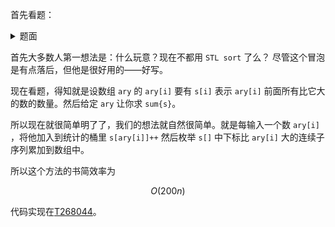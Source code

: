 首先看题：
<details><summary>题面</summary>
<head>
<meta charset='UTF-8'><meta name='viewport' content='width=device-width initial-scale=1'>
<title></title>
</head>
<body><h1 id='冒泡排序'>冒泡排序</h1>
<h2 id='题目描述'>题目描述</h2>
<p>小X学习了冒泡排序算法——给定一个长度为 <mjx-container class="MathJax" jax="SVG" style="position: relative;"><svg xmlns="http://www.w3.org/2000/svg" width="2.009ex" height="1.545ex" role="img" focusable="false" viewBox="0 -683 888 683" xmlns:xlink="http://www.w3.org/1999/xlink" aria-hidden="true" style="vertical-align: 0px;"><defs><path id="MJX-10-TEX-I-1D441" d="M234 637Q231 637 226 637Q201 637 196 638T191 649Q191 676 202 682Q204 683 299 683Q376 683 387 683T401 677Q612 181 616 168L670 381Q723 592 723 606Q723 633 659 637Q635 637 635 648Q635 650 637 660Q641 676 643 679T653 683Q656 683 684 682T767 680Q817 680 843 681T873 682Q888 682 888 672Q888 650 880 642Q878 637 858 637Q787 633 769 597L620 7Q618 0 599 0Q585 0 582 2Q579 5 453 305L326 604L261 344Q196 88 196 79Q201 46 268 46H278Q284 41 284 38T282 19Q278 6 272 0H259Q228 2 151 2Q123 2 100 2T63 2T46 1Q31 1 31 10Q31 14 34 26T39 40Q41 46 62 46Q130 49 150 85Q154 91 221 362L289 634Q287 635 234 637Z"></path></defs><g stroke="currentColor" fill="currentColor" stroke-width="0" transform="scale(1,-1)"><g data-mml-node="math"><g data-mml-node="mi"><use data-c="1D441" xlink:href="#MJX-10-TEX-I-1D441"></use></g></g></g></svg></mjx-container><script type="math/tex">N</script> 的序列 <mjx-container class="MathJax" jax="SVG" style="position: relative;"><svg xmlns="http://www.w3.org/2000/svg" width="16.412ex" height="1.437ex" role="img" focusable="false" viewBox="0 -441 7253.9 635" xmlns:xlink="http://www.w3.org/1999/xlink" aria-hidden="true" style="vertical-align: -0.439ex;"><defs><path id="MJX-11-TEX-I-1D44E" d="M33 157Q33 258 109 349T280 441Q331 441 370 392Q386 422 416 422Q429 422 439 414T449 394Q449 381 412 234T374 68Q374 43 381 35T402 26Q411 27 422 35Q443 55 463 131Q469 151 473 152Q475 153 483 153H487Q506 153 506 144Q506 138 501 117T481 63T449 13Q436 0 417 -8Q409 -10 393 -10Q359 -10 336 5T306 36L300 51Q299 52 296 50Q294 48 292 46Q233 -10 172 -10Q117 -10 75 30T33 157ZM351 328Q351 334 346 350T323 385T277 405Q242 405 210 374T160 293Q131 214 119 129Q119 126 119 118T118 106Q118 61 136 44T179 26Q217 26 254 59T298 110Q300 114 325 217T351 328Z"></path><path id="MJX-11-TEX-N-31" d="M213 578L200 573Q186 568 160 563T102 556H83V602H102Q149 604 189 617T245 641T273 663Q275 666 285 666Q294 666 302 660V361L303 61Q310 54 315 52T339 48T401 46H427V0H416Q395 3 257 3Q121 3 100 0H88V46H114Q136 46 152 46T177 47T193 50T201 52T207 57T213 61V578Z"></path><path id="MJX-11-TEX-N-2C" d="M78 35T78 60T94 103T137 121Q165 121 187 96T210 8Q210 -27 201 -60T180 -117T154 -158T130 -185T117 -194Q113 -194 104 -185T95 -172Q95 -168 106 -156T131 -126T157 -76T173 -3V9L172 8Q170 7 167 6T161 3T152 1T140 0Q113 0 96 17Z"></path><path id="MJX-11-TEX-N-32" d="M109 429Q82 429 66 447T50 491Q50 562 103 614T235 666Q326 666 387 610T449 465Q449 422 429 383T381 315T301 241Q265 210 201 149L142 93L218 92Q375 92 385 97Q392 99 409 186V189H449V186Q448 183 436 95T421 3V0H50V19V31Q50 38 56 46T86 81Q115 113 136 137Q145 147 170 174T204 211T233 244T261 278T284 308T305 340T320 369T333 401T340 431T343 464Q343 527 309 573T212 619Q179 619 154 602T119 569T109 550Q109 549 114 549Q132 549 151 535T170 489Q170 464 154 447T109 429Z"></path><path id="MJX-11-TEX-N-33" d="M127 463Q100 463 85 480T69 524Q69 579 117 622T233 665Q268 665 277 664Q351 652 390 611T430 522Q430 470 396 421T302 350L299 348Q299 347 308 345T337 336T375 315Q457 262 457 175Q457 96 395 37T238 -22Q158 -22 100 21T42 130Q42 158 60 175T105 193Q133 193 151 175T169 130Q169 119 166 110T159 94T148 82T136 74T126 70T118 67L114 66Q165 21 238 21Q293 21 321 74Q338 107 338 175V195Q338 290 274 322Q259 328 213 329L171 330L168 332Q166 335 166 348Q166 366 174 366Q202 366 232 371Q266 376 294 413T322 525V533Q322 590 287 612Q265 626 240 626Q208 626 181 615T143 592T132 580H135Q138 579 143 578T153 573T165 566T175 555T183 540T186 520Q186 498 172 481T127 463Z"></path><path id="MJX-11-TEX-N-2026" d="M78 60Q78 84 95 102T138 120Q162 120 180 104T199 61Q199 36 182 18T139 0T96 17T78 60ZM525 60Q525 84 542 102T585 120Q609 120 627 104T646 61Q646 36 629 18T586 0T543 17T525 60ZM972 60Q972 84 989 102T1032 120Q1056 120 1074 104T1093 61Q1093 36 1076 18T1033 0T990 17T972 60Z"></path><path id="MJX-11-TEX-I-1D441" d="M234 637Q231 637 226 637Q201 637 196 638T191 649Q191 676 202 682Q204 683 299 683Q376 683 387 683T401 677Q612 181 616 168L670 381Q723 592 723 606Q723 633 659 637Q635 637 635 648Q635 650 637 660Q641 676 643 679T653 683Q656 683 684 682T767 680Q817 680 843 681T873 682Q888 682 888 672Q888 650 880 642Q878 637 858 637Q787 633 769 597L620 7Q618 0 599 0Q585 0 582 2Q579 5 453 305L326 604L261 344Q196 88 196 79Q201 46 268 46H278Q284 41 284 38T282 19Q278 6 272 0H259Q228 2 151 2Q123 2 100 2T63 2T46 1Q31 1 31 10Q31 14 34 26T39 40Q41 46 62 46Q130 49 150 85Q154 91 221 362L289 634Q287 635 234 637Z"></path></defs><g stroke="currentColor" fill="currentColor" stroke-width="0" transform="scale(1,-1)"><g data-mml-node="math"><g data-mml-node="msub"><g data-mml-node="mi"><use data-c="1D44E" xlink:href="#MJX-11-TEX-I-1D44E"></use></g><g data-mml-node="mn" transform="translate(562,-150) scale(0.707)"><use data-c="31" xlink:href="#MJX-11-TEX-N-31"></use></g></g><g data-mml-node="mo" transform="translate(965.6,0)"><use data-c="2C" xlink:href="#MJX-11-TEX-N-2C"></use></g><g data-mml-node="msub" transform="translate(1410.2,0)"><g data-mml-node="mi"><use data-c="1D44E" xlink:href="#MJX-11-TEX-I-1D44E"></use></g><g data-mml-node="mn" transform="translate(562,-150) scale(0.707)"><use data-c="32" xlink:href="#MJX-11-TEX-N-32"></use></g></g><g data-mml-node="mo" transform="translate(2375.8,0)"><use data-c="2C" xlink:href="#MJX-11-TEX-N-2C"></use></g><g data-mml-node="msub" transform="translate(2820.4,0)"><g data-mml-node="mi"><use data-c="1D44E" xlink:href="#MJX-11-TEX-I-1D44E"></use></g><g data-mml-node="mn" transform="translate(562,-150) scale(0.707)"><use data-c="33" xlink:href="#MJX-11-TEX-N-33"></use></g></g><g data-mml-node="mo" transform="translate(3786,0)"><use data-c="2C" xlink:href="#MJX-11-TEX-N-2C"></use></g><g data-mml-node="mo" transform="translate(4230.7,0)"><use data-c="2026" xlink:href="#MJX-11-TEX-N-2026"></use></g><g data-mml-node="mo" transform="translate(5569.3,0)"><use data-c="2C" xlink:href="#MJX-11-TEX-N-2C"></use></g><g data-mml-node="msub" transform="translate(6014,0)"><g data-mml-node="mi"><use data-c="1D44E" xlink:href="#MJX-11-TEX-I-1D44E"></use></g><g data-mml-node="mi" transform="translate(562,-150) scale(0.707)"><use data-c="1D441" xlink:href="#MJX-11-TEX-I-1D441"></use></g></g></g></g></svg></mjx-container><script type="math/tex">a_1, a_2, a_3, \ldots, a_N</script>，如果要将这个序列中的数字从小到大排列，就需要依次比较相邻两个数字的大小，当相邻数字中前一个数字比后一个数字大时，则应交换这两个数字的位置，重复这些操作就能完成对应的排序任务。</p>
<p>小X发现冒泡排序算法中，相邻元素的交换次数是可以被提前计算的。如果序列中的两个数字 <mjx-container class="MathJax" jax="SVG" style="position: relative;"><svg xmlns="http://www.w3.org/2000/svg" width="1.937ex" height="1.355ex" role="img" focusable="false" viewBox="0 -441 856 598.8" xmlns:xlink="http://www.w3.org/1999/xlink" aria-hidden="true" style="vertical-align: -0.357ex;"><defs><path id="MJX-21-TEX-I-1D44E" d="M33 157Q33 258 109 349T280 441Q331 441 370 392Q386 422 416 422Q429 422 439 414T449 394Q449 381 412 234T374 68Q374 43 381 35T402 26Q411 27 422 35Q443 55 463 131Q469 151 473 152Q475 153 483 153H487Q506 153 506 144Q506 138 501 117T481 63T449 13Q436 0 417 -8Q409 -10 393 -10Q359 -10 336 5T306 36L300 51Q299 52 296 50Q294 48 292 46Q233 -10 172 -10Q117 -10 75 30T33 157ZM351 328Q351 334 346 350T323 385T277 405Q242 405 210 374T160 293Q131 214 119 129Q119 126 119 118T118 106Q118 61 136 44T179 26Q217 26 254 59T298 110Q300 114 325 217T351 328Z"></path><path id="MJX-21-TEX-I-1D456" d="M184 600Q184 624 203 642T247 661Q265 661 277 649T290 619Q290 596 270 577T226 557Q211 557 198 567T184 600ZM21 287Q21 295 30 318T54 369T98 420T158 442Q197 442 223 419T250 357Q250 340 236 301T196 196T154 83Q149 61 149 51Q149 26 166 26Q175 26 185 29T208 43T235 78T260 137Q263 149 265 151T282 153Q302 153 302 143Q302 135 293 112T268 61T223 11T161 -11Q129 -11 102 10T74 74Q74 91 79 106T122 220Q160 321 166 341T173 380Q173 404 156 404H154Q124 404 99 371T61 287Q60 286 59 284T58 281T56 279T53 278T49 278T41 278H27Q21 284 21 287Z"></path></defs><g stroke="currentColor" fill="currentColor" stroke-width="0" transform="scale(1,-1)"><g data-mml-node="math"><g data-mml-node="msub"><g data-mml-node="mi"><use data-c="1D44E" xlink:href="#MJX-21-TEX-I-1D44E"></use></g><g data-mml-node="mi" transform="translate(562,-150) scale(0.707)"><use data-c="1D456" xlink:href="#MJX-21-TEX-I-1D456"></use></g></g></g></g></svg></mjx-container><script type="math/tex">a_i</script> 与 <mjx-container class="MathJax" jax="SVG" style="position: relative;"><svg xmlns="http://www.w3.org/2000/svg" width="2.044ex" height="1.663ex" role="img" focusable="false" viewBox="0 -441 903.3 735.2" xmlns:xlink="http://www.w3.org/1999/xlink" aria-hidden="true" style="vertical-align: -0.666ex;"><defs><path id="MJX-4-TEX-I-1D44E" d="M33 157Q33 258 109 349T280 441Q331 441 370 392Q386 422 416 422Q429 422 439 414T449 394Q449 381 412 234T374 68Q374 43 381 35T402 26Q411 27 422 35Q443 55 463 131Q469 151 473 152Q475 153 483 153H487Q506 153 506 144Q506 138 501 117T481 63T449 13Q436 0 417 -8Q409 -10 393 -10Q359 -10 336 5T306 36L300 51Q299 52 296 50Q294 48 292 46Q233 -10 172 -10Q117 -10 75 30T33 157ZM351 328Q351 334 346 350T323 385T277 405Q242 405 210 374T160 293Q131 214 119 129Q119 126 119 118T118 106Q118 61 136 44T179 26Q217 26 254 59T298 110Q300 114 325 217T351 328Z"></path><path id="MJX-4-TEX-I-1D457" d="M297 596Q297 627 318 644T361 661Q378 661 389 651T403 623Q403 595 384 576T340 557Q322 557 310 567T297 596ZM288 376Q288 405 262 405Q240 405 220 393T185 362T161 325T144 293L137 279Q135 278 121 278H107Q101 284 101 286T105 299Q126 348 164 391T252 441Q253 441 260 441T272 442Q296 441 316 432Q341 418 354 401T367 348V332L318 133Q267 -67 264 -75Q246 -125 194 -164T75 -204Q25 -204 7 -183T-12 -137Q-12 -110 7 -91T53 -71Q70 -71 82 -81T95 -112Q95 -148 63 -167Q69 -168 77 -168Q111 -168 139 -140T182 -74L193 -32Q204 11 219 72T251 197T278 308T289 365Q289 372 288 376Z"></path></defs><g stroke="currentColor" fill="currentColor" stroke-width="0" transform="scale(1,-1)"><g data-mml-node="math"><g data-mml-node="msub"><g data-mml-node="mi"><use data-c="1D44E" xlink:href="#MJX-4-TEX-I-1D44E"></use></g><g data-mml-node="mi" transform="translate(562,-150) scale(0.707)"><use data-c="1D457" xlink:href="#MJX-4-TEX-I-1D457"></use></g></g></g></g></svg></mjx-container><script type="math/tex">a_j</script>，满足 <mjx-container class="MathJax" jax="SVG" style="position: relative;"><svg xmlns="http://www.w3.org/2000/svg" width="4.73ex" height="1.957ex" role="img" focusable="false" viewBox="0 -661 2090.6 865" xmlns:xlink="http://www.w3.org/1999/xlink" aria-hidden="true" style="vertical-align: -0.462ex;"><defs><path id="MJX-5-TEX-I-1D456" d="M184 600Q184 624 203 642T247 661Q265 661 277 649T290 619Q290 596 270 577T226 557Q211 557 198 567T184 600ZM21 287Q21 295 30 318T54 369T98 420T158 442Q197 442 223 419T250 357Q250 340 236 301T196 196T154 83Q149 61 149 51Q149 26 166 26Q175 26 185 29T208 43T235 78T260 137Q263 149 265 151T282 153Q302 153 302 143Q302 135 293 112T268 61T223 11T161 -11Q129 -11 102 10T74 74Q74 91 79 106T122 220Q160 321 166 341T173 380Q173 404 156 404H154Q124 404 99 371T61 287Q60 286 59 284T58 281T56 279T53 278T49 278T41 278H27Q21 284 21 287Z"></path><path id="MJX-5-TEX-N-3C" d="M694 -11T694 -19T688 -33T678 -40Q671 -40 524 29T234 166L90 235Q83 240 83 250Q83 261 91 266Q664 540 678 540Q681 540 687 534T694 519T687 505Q686 504 417 376L151 250L417 124Q686 -4 687 -5Q694 -11 694 -19Z"></path><path id="MJX-5-TEX-I-1D457" d="M297 596Q297 627 318 644T361 661Q378 661 389 651T403 623Q403 595 384 576T340 557Q322 557 310 567T297 596ZM288 376Q288 405 262 405Q240 405 220 393T185 362T161 325T144 293L137 279Q135 278 121 278H107Q101 284 101 286T105 299Q126 348 164 391T252 441Q253 441 260 441T272 442Q296 441 316 432Q341 418 354 401T367 348V332L318 133Q267 -67 264 -75Q246 -125 194 -164T75 -204Q25 -204 7 -183T-12 -137Q-12 -110 7 -91T53 -71Q70 -71 82 -81T95 -112Q95 -148 63 -167Q69 -168 77 -168Q111 -168 139 -140T182 -74L193 -32Q204 11 219 72T251 197T278 308T289 365Q289 372 288 376Z"></path></defs><g stroke="currentColor" fill="currentColor" stroke-width="0" transform="scale(1,-1)"><g data-mml-node="math"><g data-mml-node="mi"><use data-c="1D456" xlink:href="#MJX-5-TEX-I-1D456"></use></g><g data-mml-node="mo" transform="translate(622.8,0)"><use data-c="3C" xlink:href="#MJX-5-TEX-N-3C"></use></g><g data-mml-node="mi" transform="translate(1678.6,0)"><use data-c="1D457" xlink:href="#MJX-5-TEX-I-1D457"></use></g></g></g></svg></mjx-container><script type="math/tex">i < j</script> 且 <mjx-container class="MathJax" jax="SVG" style="position: relative;"><svg xmlns="http://www.w3.org/2000/svg" width="6.997ex" height="1.887ex" role="img" focusable="false" viewBox="0 -540 3092.8 834.2" xmlns:xlink="http://www.w3.org/1999/xlink" aria-hidden="true" style="vertical-align: -0.666ex;"><defs><path id="MJX-6-TEX-I-1D44E" d="M33 157Q33 258 109 349T280 441Q331 441 370 392Q386 422 416 422Q429 422 439 414T449 394Q449 381 412 234T374 68Q374 43 381 35T402 26Q411 27 422 35Q443 55 463 131Q469 151 473 152Q475 153 483 153H487Q506 153 506 144Q506 138 501 117T481 63T449 13Q436 0 417 -8Q409 -10 393 -10Q359 -10 336 5T306 36L300 51Q299 52 296 50Q294 48 292 46Q233 -10 172 -10Q117 -10 75 30T33 157ZM351 328Q351 334 346 350T323 385T277 405Q242 405 210 374T160 293Q131 214 119 129Q119 126 119 118T118 106Q118 61 136 44T179 26Q217 26 254 59T298 110Q300 114 325 217T351 328Z"></path><path id="MJX-6-TEX-I-1D456" d="M184 600Q184 624 203 642T247 661Q265 661 277 649T290 619Q290 596 270 577T226 557Q211 557 198 567T184 600ZM21 287Q21 295 30 318T54 369T98 420T158 442Q197 442 223 419T250 357Q250 340 236 301T196 196T154 83Q149 61 149 51Q149 26 166 26Q175 26 185 29T208 43T235 78T260 137Q263 149 265 151T282 153Q302 153 302 143Q302 135 293 112T268 61T223 11T161 -11Q129 -11 102 10T74 74Q74 91 79 106T122 220Q160 321 166 341T173 380Q173 404 156 404H154Q124 404 99 371T61 287Q60 286 59 284T58 281T56 279T53 278T49 278T41 278H27Q21 284 21 287Z"></path><path id="MJX-6-TEX-N-3E" d="M84 520Q84 528 88 533T96 539L99 540Q106 540 253 471T544 334L687 265Q694 260 694 250T687 235Q685 233 395 96L107 -40H101Q83 -38 83 -20Q83 -19 83 -17Q82 -10 98 -1Q117 9 248 71Q326 108 378 132L626 250L378 368Q90 504 86 509Q84 513 84 520Z"></path><path id="MJX-6-TEX-I-1D457" d="M297 596Q297 627 318 644T361 661Q378 661 389 651T403 623Q403 595 384 576T340 557Q322 557 310 567T297 596ZM288 376Q288 405 262 405Q240 405 220 393T185 362T161 325T144 293L137 279Q135 278 121 278H107Q101 284 101 286T105 299Q126 348 164 391T252 441Q253 441 260 441T272 442Q296 441 316 432Q341 418 354 401T367 348V332L318 133Q267 -67 264 -75Q246 -125 194 -164T75 -204Q25 -204 7 -183T-12 -137Q-12 -110 7 -91T53 -71Q70 -71 82 -81T95 -112Q95 -148 63 -167Q69 -168 77 -168Q111 -168 139 -140T182 -74L193 -32Q204 11 219 72T251 197T278 308T289 365Q289 372 288 376Z"></path></defs><g stroke="currentColor" fill="currentColor" stroke-width="0" transform="scale(1,-1)"><g data-mml-node="math"><g data-mml-node="msub"><g data-mml-node="mi"><use data-c="1D44E" xlink:href="#MJX-6-TEX-I-1D44E"></use></g><g data-mml-node="mi" transform="translate(562,-150) scale(0.707)"><use data-c="1D456" xlink:href="#MJX-6-TEX-I-1D456"></use></g></g><g data-mml-node="mo" transform="translate(1133.7,0)"><use data-c="3E" xlink:href="#MJX-6-TEX-N-3E"></use></g><g data-mml-node="msub" transform="translate(2189.5,0)"><g data-mml-node="mi"><use data-c="1D44E" xlink:href="#MJX-6-TEX-I-1D44E"></use></g><g data-mml-node="mi" transform="translate(562,-150) scale(0.707)"><use data-c="1D457" xlink:href="#MJX-6-TEX-I-1D457"></use></g></g></g></g></svg></mjx-container><script type="math/tex">a_i > a_j</script>，这两个数字就可以被称作是一个<strong>逆序对</strong>。有意思的是，如果用冒泡排序算法将给定序列 <mjx-container class="MathJax" jax="SVG" style="position: relative;"><svg xmlns="http://www.w3.org/2000/svg" width="16.412ex" height="1.437ex" role="img" focusable="false" viewBox="0 -441 7253.9 635" xmlns:xlink="http://www.w3.org/1999/xlink" aria-hidden="true" style="vertical-align: -0.439ex;"><defs><path id="MJX-11-TEX-I-1D44E" d="M33 157Q33 258 109 349T280 441Q331 441 370 392Q386 422 416 422Q429 422 439 414T449 394Q449 381 412 234T374 68Q374 43 381 35T402 26Q411 27 422 35Q443 55 463 131Q469 151 473 152Q475 153 483 153H487Q506 153 506 144Q506 138 501 117T481 63T449 13Q436 0 417 -8Q409 -10 393 -10Q359 -10 336 5T306 36L300 51Q299 52 296 50Q294 48 292 46Q233 -10 172 -10Q117 -10 75 30T33 157ZM351 328Q351 334 346 350T323 385T277 405Q242 405 210 374T160 293Q131 214 119 129Q119 126 119 118T118 106Q118 61 136 44T179 26Q217 26 254 59T298 110Q300 114 325 217T351 328Z"></path><path id="MJX-11-TEX-N-31" d="M213 578L200 573Q186 568 160 563T102 556H83V602H102Q149 604 189 617T245 641T273 663Q275 666 285 666Q294 666 302 660V361L303 61Q310 54 315 52T339 48T401 46H427V0H416Q395 3 257 3Q121 3 100 0H88V46H114Q136 46 152 46T177 47T193 50T201 52T207 57T213 61V578Z"></path><path id="MJX-11-TEX-N-2C" d="M78 35T78 60T94 103T137 121Q165 121 187 96T210 8Q210 -27 201 -60T180 -117T154 -158T130 -185T117 -194Q113 -194 104 -185T95 -172Q95 -168 106 -156T131 -126T157 -76T173 -3V9L172 8Q170 7 167 6T161 3T152 1T140 0Q113 0 96 17Z"></path><path id="MJX-11-TEX-N-32" d="M109 429Q82 429 66 447T50 491Q50 562 103 614T235 666Q326 666 387 610T449 465Q449 422 429 383T381 315T301 241Q265 210 201 149L142 93L218 92Q375 92 385 97Q392 99 409 186V189H449V186Q448 183 436 95T421 3V0H50V19V31Q50 38 56 46T86 81Q115 113 136 137Q145 147 170 174T204 211T233 244T261 278T284 308T305 340T320 369T333 401T340 431T343 464Q343 527 309 573T212 619Q179 619 154 602T119 569T109 550Q109 549 114 549Q132 549 151 535T170 489Q170 464 154 447T109 429Z"></path><path id="MJX-11-TEX-N-33" d="M127 463Q100 463 85 480T69 524Q69 579 117 622T233 665Q268 665 277 664Q351 652 390 611T430 522Q430 470 396 421T302 350L299 348Q299 347 308 345T337 336T375 315Q457 262 457 175Q457 96 395 37T238 -22Q158 -22 100 21T42 130Q42 158 60 175T105 193Q133 193 151 175T169 130Q169 119 166 110T159 94T148 82T136 74T126 70T118 67L114 66Q165 21 238 21Q293 21 321 74Q338 107 338 175V195Q338 290 274 322Q259 328 213 329L171 330L168 332Q166 335 166 348Q166 366 174 366Q202 366 232 371Q266 376 294 413T322 525V533Q322 590 287 612Q265 626 240 626Q208 626 181 615T143 592T132 580H135Q138 579 143 578T153 573T165 566T175 555T183 540T186 520Q186 498 172 481T127 463Z"></path><path id="MJX-11-TEX-N-2026" d="M78 60Q78 84 95 102T138 120Q162 120 180 104T199 61Q199 36 182 18T139 0T96 17T78 60ZM525 60Q525 84 542 102T585 120Q609 120 627 104T646 61Q646 36 629 18T586 0T543 17T525 60ZM972 60Q972 84 989 102T1032 120Q1056 120 1074 104T1093 61Q1093 36 1076 18T1033 0T990 17T972 60Z"></path><path id="MJX-11-TEX-I-1D441" d="M234 637Q231 637 226 637Q201 637 196 638T191 649Q191 676 202 682Q204 683 299 683Q376 683 387 683T401 677Q612 181 616 168L670 381Q723 592 723 606Q723 633 659 637Q635 637 635 648Q635 650 637 660Q641 676 643 679T653 683Q656 683 684 682T767 680Q817 680 843 681T873 682Q888 682 888 672Q888 650 880 642Q878 637 858 637Q787 633 769 597L620 7Q618 0 599 0Q585 0 582 2Q579 5 453 305L326 604L261 344Q196 88 196 79Q201 46 268 46H278Q284 41 284 38T282 19Q278 6 272 0H259Q228 2 151 2Q123 2 100 2T63 2T46 1Q31 1 31 10Q31 14 34 26T39 40Q41 46 62 46Q130 49 150 85Q154 91 221 362L289 634Q287 635 234 637Z"></path></defs><g stroke="currentColor" fill="currentColor" stroke-width="0" transform="scale(1,-1)"><g data-mml-node="math"><g data-mml-node="msub"><g data-mml-node="mi"><use data-c="1D44E" xlink:href="#MJX-11-TEX-I-1D44E"></use></g><g data-mml-node="mn" transform="translate(562,-150) scale(0.707)"><use data-c="31" xlink:href="#MJX-11-TEX-N-31"></use></g></g><g data-mml-node="mo" transform="translate(965.6,0)"><use data-c="2C" xlink:href="#MJX-11-TEX-N-2C"></use></g><g data-mml-node="msub" transform="translate(1410.2,0)"><g data-mml-node="mi"><use data-c="1D44E" xlink:href="#MJX-11-TEX-I-1D44E"></use></g><g data-mml-node="mn" transform="translate(562,-150) scale(0.707)"><use data-c="32" xlink:href="#MJX-11-TEX-N-32"></use></g></g><g data-mml-node="mo" transform="translate(2375.8,0)"><use data-c="2C" xlink:href="#MJX-11-TEX-N-2C"></use></g><g data-mml-node="msub" transform="translate(2820.4,0)"><g data-mml-node="mi"><use data-c="1D44E" xlink:href="#MJX-11-TEX-I-1D44E"></use></g><g data-mml-node="mn" transform="translate(562,-150) scale(0.707)"><use data-c="33" xlink:href="#MJX-11-TEX-N-33"></use></g></g><g data-mml-node="mo" transform="translate(3786,0)"><use data-c="2C" xlink:href="#MJX-11-TEX-N-2C"></use></g><g data-mml-node="mo" transform="translate(4230.7,0)"><use data-c="2026" xlink:href="#MJX-11-TEX-N-2026"></use></g><g data-mml-node="mo" transform="translate(5569.3,0)"><use data-c="2C" xlink:href="#MJX-11-TEX-N-2C"></use></g><g data-mml-node="msub" transform="translate(6014,0)"><g data-mml-node="mi"><use data-c="1D44E" xlink:href="#MJX-11-TEX-I-1D44E"></use></g><g data-mml-node="mi" transform="translate(562,-150) scale(0.707)"><use data-c="1D441" xlink:href="#MJX-11-TEX-I-1D441"></use></g></g></g></g></svg></mjx-container><script type="math/tex">a_1, a_2, a_3, \ldots, a_N</script> 中的数字从小到大排列，算法所需的相邻元素的交换次数正好等于这个序列中的逆序对个数。</p>
<p>现在请你计算：如果使用冒泡排序算法将给定序列 <mjx-container class="MathJax" jax="SVG" style="position: relative;"><svg xmlns="http://www.w3.org/2000/svg" width="16.412ex" height="1.437ex" role="img" focusable="false" viewBox="0 -441 7253.9 635" xmlns:xlink="http://www.w3.org/1999/xlink" aria-hidden="true" style="vertical-align: -0.439ex;"><defs><path id="MJX-11-TEX-I-1D44E" d="M33 157Q33 258 109 349T280 441Q331 441 370 392Q386 422 416 422Q429 422 439 414T449 394Q449 381 412 234T374 68Q374 43 381 35T402 26Q411 27 422 35Q443 55 463 131Q469 151 473 152Q475 153 483 153H487Q506 153 506 144Q506 138 501 117T481 63T449 13Q436 0 417 -8Q409 -10 393 -10Q359 -10 336 5T306 36L300 51Q299 52 296 50Q294 48 292 46Q233 -10 172 -10Q117 -10 75 30T33 157ZM351 328Q351 334 346 350T323 385T277 405Q242 405 210 374T160 293Q131 214 119 129Q119 126 119 118T118 106Q118 61 136 44T179 26Q217 26 254 59T298 110Q300 114 325 217T351 328Z"></path><path id="MJX-11-TEX-N-31" d="M213 578L200 573Q186 568 160 563T102 556H83V602H102Q149 604 189 617T245 641T273 663Q275 666 285 666Q294 666 302 660V361L303 61Q310 54 315 52T339 48T401 46H427V0H416Q395 3 257 3Q121 3 100 0H88V46H114Q136 46 152 46T177 47T193 50T201 52T207 57T213 61V578Z"></path><path id="MJX-11-TEX-N-2C" d="M78 35T78 60T94 103T137 121Q165 121 187 96T210 8Q210 -27 201 -60T180 -117T154 -158T130 -185T117 -194Q113 -194 104 -185T95 -172Q95 -168 106 -156T131 -126T157 -76T173 -3V9L172 8Q170 7 167 6T161 3T152 1T140 0Q113 0 96 17Z"></path><path id="MJX-11-TEX-N-32" d="M109 429Q82 429 66 447T50 491Q50 562 103 614T235 666Q326 666 387 610T449 465Q449 422 429 383T381 315T301 241Q265 210 201 149L142 93L218 92Q375 92 385 97Q392 99 409 186V189H449V186Q448 183 436 95T421 3V0H50V19V31Q50 38 56 46T86 81Q115 113 136 137Q145 147 170 174T204 211T233 244T261 278T284 308T305 340T320 369T333 401T340 431T343 464Q343 527 309 573T212 619Q179 619 154 602T119 569T109 550Q109 549 114 549Q132 549 151 535T170 489Q170 464 154 447T109 429Z"></path><path id="MJX-11-TEX-N-33" d="M127 463Q100 463 85 480T69 524Q69 579 117 622T233 665Q268 665 277 664Q351 652 390 611T430 522Q430 470 396 421T302 350L299 348Q299 347 308 345T337 336T375 315Q457 262 457 175Q457 96 395 37T238 -22Q158 -22 100 21T42 130Q42 158 60 175T105 193Q133 193 151 175T169 130Q169 119 166 110T159 94T148 82T136 74T126 70T118 67L114 66Q165 21 238 21Q293 21 321 74Q338 107 338 175V195Q338 290 274 322Q259 328 213 329L171 330L168 332Q166 335 166 348Q166 366 174 366Q202 366 232 371Q266 376 294 413T322 525V533Q322 590 287 612Q265 626 240 626Q208 626 181 615T143 592T132 580H135Q138 579 143 578T153 573T165 566T175 555T183 540T186 520Q186 498 172 481T127 463Z"></path><path id="MJX-11-TEX-N-2026" d="M78 60Q78 84 95 102T138 120Q162 120 180 104T199 61Q199 36 182 18T139 0T96 17T78 60ZM525 60Q525 84 542 102T585 120Q609 120 627 104T646 61Q646 36 629 18T586 0T543 17T525 60ZM972 60Q972 84 989 102T1032 120Q1056 120 1074 104T1093 61Q1093 36 1076 18T1033 0T990 17T972 60Z"></path><path id="MJX-11-TEX-I-1D441" d="M234 637Q231 637 226 637Q201 637 196 638T191 649Q191 676 202 682Q204 683 299 683Q376 683 387 683T401 677Q612 181 616 168L670 381Q723 592 723 606Q723 633 659 637Q635 637 635 648Q635 650 637 660Q641 676 643 679T653 683Q656 683 684 682T767 680Q817 680 843 681T873 682Q888 682 888 672Q888 650 880 642Q878 637 858 637Q787 633 769 597L620 7Q618 0 599 0Q585 0 582 2Q579 5 453 305L326 604L261 344Q196 88 196 79Q201 46 268 46H278Q284 41 284 38T282 19Q278 6 272 0H259Q228 2 151 2Q123 2 100 2T63 2T46 1Q31 1 31 10Q31 14 34 26T39 40Q41 46 62 46Q130 49 150 85Q154 91 221 362L289 634Q287 635 234 637Z"></path></defs><g stroke="currentColor" fill="currentColor" stroke-width="0" transform="scale(1,-1)"><g data-mml-node="math"><g data-mml-node="msub"><g data-mml-node="mi"><use data-c="1D44E" xlink:href="#MJX-11-TEX-I-1D44E"></use></g><g data-mml-node="mn" transform="translate(562,-150) scale(0.707)"><use data-c="31" xlink:href="#MJX-11-TEX-N-31"></use></g></g><g data-mml-node="mo" transform="translate(965.6,0)"><use data-c="2C" xlink:href="#MJX-11-TEX-N-2C"></use></g><g data-mml-node="msub" transform="translate(1410.2,0)"><g data-mml-node="mi"><use data-c="1D44E" xlink:href="#MJX-11-TEX-I-1D44E"></use></g><g data-mml-node="mn" transform="translate(562,-150) scale(0.707)"><use data-c="32" xlink:href="#MJX-11-TEX-N-32"></use></g></g><g data-mml-node="mo" transform="translate(2375.8,0)"><use data-c="2C" xlink:href="#MJX-11-TEX-N-2C"></use></g><g data-mml-node="msub" transform="translate(2820.4,0)"><g data-mml-node="mi"><use data-c="1D44E" xlink:href="#MJX-11-TEX-I-1D44E"></use></g><g data-mml-node="mn" transform="translate(562,-150) scale(0.707)"><use data-c="33" xlink:href="#MJX-11-TEX-N-33"></use></g></g><g data-mml-node="mo" transform="translate(3786,0)"><use data-c="2C" xlink:href="#MJX-11-TEX-N-2C"></use></g><g data-mml-node="mo" transform="translate(4230.7,0)"><use data-c="2026" xlink:href="#MJX-11-TEX-N-2026"></use></g><g data-mml-node="mo" transform="translate(5569.3,0)"><use data-c="2C" xlink:href="#MJX-11-TEX-N-2C"></use></g><g data-mml-node="msub" transform="translate(6014,0)"><g data-mml-node="mi"><use data-c="1D44E" xlink:href="#MJX-11-TEX-I-1D44E"></use></g><g data-mml-node="mi" transform="translate(562,-150) scale(0.707)"><use data-c="1D441" xlink:href="#MJX-11-TEX-I-1D441"></use></g></g></g></g></svg></mjx-container><script type="math/tex">a_1, a_2, a_3, \ldots, a_N</script> 中的数字从小到大排列，那么算法所需的相邻元素的交换次数到底是多少？</p>
<h2 id='输入格式'>输入格式</h2>
<p>第一行包括一个整数 <mjx-container class="MathJax" jax="SVG" style="position: relative;"><svg xmlns="http://www.w3.org/2000/svg" width="2.009ex" height="1.545ex" role="img" focusable="false" viewBox="0 -683 888 683" xmlns:xlink="http://www.w3.org/1999/xlink" aria-hidden="true" style="vertical-align: 0px;"><defs><path id="MJX-10-TEX-I-1D441" d="M234 637Q231 637 226 637Q201 637 196 638T191 649Q191 676 202 682Q204 683 299 683Q376 683 387 683T401 677Q612 181 616 168L670 381Q723 592 723 606Q723 633 659 637Q635 637 635 648Q635 650 637 660Q641 676 643 679T653 683Q656 683 684 682T767 680Q817 680 843 681T873 682Q888 682 888 672Q888 650 880 642Q878 637 858 637Q787 633 769 597L620 7Q618 0 599 0Q585 0 582 2Q579 5 453 305L326 604L261 344Q196 88 196 79Q201 46 268 46H278Q284 41 284 38T282 19Q278 6 272 0H259Q228 2 151 2Q123 2 100 2T63 2T46 1Q31 1 31 10Q31 14 34 26T39 40Q41 46 62 46Q130 49 150 85Q154 91 221 362L289 634Q287 635 234 637Z"></path></defs><g stroke="currentColor" fill="currentColor" stroke-width="0" transform="scale(1,-1)"><g data-mml-node="math"><g data-mml-node="mi"><use data-c="1D441" xlink:href="#MJX-10-TEX-I-1D441"></use></g></g></g></svg></mjx-container><script type="math/tex">N</script>，表示序列的长度。</p>
<p>第二行包括 <mjx-container class="MathJax" jax="SVG" style="position: relative;"><svg xmlns="http://www.w3.org/2000/svg" width="2.009ex" height="1.545ex" role="img" focusable="false" viewBox="0 -683 888 683" xmlns:xlink="http://www.w3.org/1999/xlink" aria-hidden="true" style="vertical-align: 0px;"><defs><path id="MJX-10-TEX-I-1D441" d="M234 637Q231 637 226 637Q201 637 196 638T191 649Q191 676 202 682Q204 683 299 683Q376 683 387 683T401 677Q612 181 616 168L670 381Q723 592 723 606Q723 633 659 637Q635 637 635 648Q635 650 637 660Q641 676 643 679T653 683Q656 683 684 682T767 680Q817 680 843 681T873 682Q888 682 888 672Q888 650 880 642Q878 637 858 637Q787 633 769 597L620 7Q618 0 599 0Q585 0 582 2Q579 5 453 305L326 604L261 344Q196 88 196 79Q201 46 268 46H278Q284 41 284 38T282 19Q278 6 272 0H259Q228 2 151 2Q123 2 100 2T63 2T46 1Q31 1 31 10Q31 14 34 26T39 40Q41 46 62 46Q130 49 150 85Q154 91 221 362L289 634Q287 635 234 637Z"></path></defs><g stroke="currentColor" fill="currentColor" stroke-width="0" transform="scale(1,-1)"><g data-mml-node="math"><g data-mml-node="mi"><use data-c="1D441" xlink:href="#MJX-10-TEX-I-1D441"></use></g></g></g></svg></mjx-container><script type="math/tex">N</script> 个整数 <mjx-container class="MathJax" jax="SVG" style="position: relative;"><svg xmlns="http://www.w3.org/2000/svg" width="16.412ex" height="1.437ex" role="img" focusable="false" viewBox="0 -441 7253.9 635" xmlns:xlink="http://www.w3.org/1999/xlink" aria-hidden="true" style="vertical-align: -0.439ex;"><defs><path id="MJX-11-TEX-I-1D44E" d="M33 157Q33 258 109 349T280 441Q331 441 370 392Q386 422 416 422Q429 422 439 414T449 394Q449 381 412 234T374 68Q374 43 381 35T402 26Q411 27 422 35Q443 55 463 131Q469 151 473 152Q475 153 483 153H487Q506 153 506 144Q506 138 501 117T481 63T449 13Q436 0 417 -8Q409 -10 393 -10Q359 -10 336 5T306 36L300 51Q299 52 296 50Q294 48 292 46Q233 -10 172 -10Q117 -10 75 30T33 157ZM351 328Q351 334 346 350T323 385T277 405Q242 405 210 374T160 293Q131 214 119 129Q119 126 119 118T118 106Q118 61 136 44T179 26Q217 26 254 59T298 110Q300 114 325 217T351 328Z"></path><path id="MJX-11-TEX-N-31" d="M213 578L200 573Q186 568 160 563T102 556H83V602H102Q149 604 189 617T245 641T273 663Q275 666 285 666Q294 666 302 660V361L303 61Q310 54 315 52T339 48T401 46H427V0H416Q395 3 257 3Q121 3 100 0H88V46H114Q136 46 152 46T177 47T193 50T201 52T207 57T213 61V578Z"></path><path id="MJX-11-TEX-N-2C" d="M78 35T78 60T94 103T137 121Q165 121 187 96T210 8Q210 -27 201 -60T180 -117T154 -158T130 -185T117 -194Q113 -194 104 -185T95 -172Q95 -168 106 -156T131 -126T157 -76T173 -3V9L172 8Q170 7 167 6T161 3T152 1T140 0Q113 0 96 17Z"></path><path id="MJX-11-TEX-N-32" d="M109 429Q82 429 66 447T50 491Q50 562 103 614T235 666Q326 666 387 610T449 465Q449 422 429 383T381 315T301 241Q265 210 201 149L142 93L218 92Q375 92 385 97Q392 99 409 186V189H449V186Q448 183 436 95T421 3V0H50V19V31Q50 38 56 46T86 81Q115 113 136 137Q145 147 170 174T204 211T233 244T261 278T284 308T305 340T320 369T333 401T340 431T343 464Q343 527 309 573T212 619Q179 619 154 602T119 569T109 550Q109 549 114 549Q132 549 151 535T170 489Q170 464 154 447T109 429Z"></path><path id="MJX-11-TEX-N-33" d="M127 463Q100 463 85 480T69 524Q69 579 117 622T233 665Q268 665 277 664Q351 652 390 611T430 522Q430 470 396 421T302 350L299 348Q299 347 308 345T337 336T375 315Q457 262 457 175Q457 96 395 37T238 -22Q158 -22 100 21T42 130Q42 158 60 175T105 193Q133 193 151 175T169 130Q169 119 166 110T159 94T148 82T136 74T126 70T118 67L114 66Q165 21 238 21Q293 21 321 74Q338 107 338 175V195Q338 290 274 322Q259 328 213 329L171 330L168 332Q166 335 166 348Q166 366 174 366Q202 366 232 371Q266 376 294 413T322 525V533Q322 590 287 612Q265 626 240 626Q208 626 181 615T143 592T132 580H135Q138 579 143 578T153 573T165 566T175 555T183 540T186 520Q186 498 172 481T127 463Z"></path><path id="MJX-11-TEX-N-2026" d="M78 60Q78 84 95 102T138 120Q162 120 180 104T199 61Q199 36 182 18T139 0T96 17T78 60ZM525 60Q525 84 542 102T585 120Q609 120 627 104T646 61Q646 36 629 18T586 0T543 17T525 60ZM972 60Q972 84 989 102T1032 120Q1056 120 1074 104T1093 61Q1093 36 1076 18T1033 0T990 17T972 60Z"></path><path id="MJX-11-TEX-I-1D441" d="M234 637Q231 637 226 637Q201 637 196 638T191 649Q191 676 202 682Q204 683 299 683Q376 683 387 683T401 677Q612 181 616 168L670 381Q723 592 723 606Q723 633 659 637Q635 637 635 648Q635 650 637 660Q641 676 643 679T653 683Q656 683 684 682T767 680Q817 680 843 681T873 682Q888 682 888 672Q888 650 880 642Q878 637 858 637Q787 633 769 597L620 7Q618 0 599 0Q585 0 582 2Q579 5 453 305L326 604L261 344Q196 88 196 79Q201 46 268 46H278Q284 41 284 38T282 19Q278 6 272 0H259Q228 2 151 2Q123 2 100 2T63 2T46 1Q31 1 31 10Q31 14 34 26T39 40Q41 46 62 46Q130 49 150 85Q154 91 221 362L289 634Q287 635 234 637Z"></path></defs><g stroke="currentColor" fill="currentColor" stroke-width="0" transform="scale(1,-1)"><g data-mml-node="math"><g data-mml-node="msub"><g data-mml-node="mi"><use data-c="1D44E" xlink:href="#MJX-11-TEX-I-1D44E"></use></g><g data-mml-node="mn" transform="translate(562,-150) scale(0.707)"><use data-c="31" xlink:href="#MJX-11-TEX-N-31"></use></g></g><g data-mml-node="mo" transform="translate(965.6,0)"><use data-c="2C" xlink:href="#MJX-11-TEX-N-2C"></use></g><g data-mml-node="msub" transform="translate(1410.2,0)"><g data-mml-node="mi"><use data-c="1D44E" xlink:href="#MJX-11-TEX-I-1D44E"></use></g><g data-mml-node="mn" transform="translate(562,-150) scale(0.707)"><use data-c="32" xlink:href="#MJX-11-TEX-N-32"></use></g></g><g data-mml-node="mo" transform="translate(2375.8,0)"><use data-c="2C" xlink:href="#MJX-11-TEX-N-2C"></use></g><g data-mml-node="msub" transform="translate(2820.4,0)"><g data-mml-node="mi"><use data-c="1D44E" xlink:href="#MJX-11-TEX-I-1D44E"></use></g><g data-mml-node="mn" transform="translate(562,-150) scale(0.707)"><use data-c="33" xlink:href="#MJX-11-TEX-N-33"></use></g></g><g data-mml-node="mo" transform="translate(3786,0)"><use data-c="2C" xlink:href="#MJX-11-TEX-N-2C"></use></g><g data-mml-node="mo" transform="translate(4230.7,0)"><use data-c="2026" xlink:href="#MJX-11-TEX-N-2026"></use></g><g data-mml-node="mo" transform="translate(5569.3,0)"><use data-c="2C" xlink:href="#MJX-11-TEX-N-2C"></use></g><g data-mml-node="msub" transform="translate(6014,0)"><g data-mml-node="mi"><use data-c="1D44E" xlink:href="#MJX-11-TEX-I-1D44E"></use></g><g data-mml-node="mi" transform="translate(562,-150) scale(0.707)"><use data-c="1D441" xlink:href="#MJX-11-TEX-I-1D441"></use></g></g></g></g></svg></mjx-container><script type="math/tex">a_1, a_2, a_3, \ldots, a_N</script>，依次表示序列中每一项元素。</p>
<h2 id='输出格式'>输出格式</h2>
<p>一个整数，表示对于给定序列，冒泡排序算法所需的相邻元素的交换次数。</p>
<h2 id='样例-1'>样例 #1</h2>
<h3 id='样例输入-1'>样例输入 #1</h3>
<pre><code>5
1 5 2 3 4
</code></pre>
<h3 id='样例输出-1'>样例输出 #1</h3>
<pre><code>3
</code></pre>
<h2 id='样例-2'>样例 #2</h2>
<h3 id='样例输入-2'>样例输入 #2</h3>
<pre><code>5
4 4 2 3 1
</code></pre>
<h3 id='样例输出-2'>样例输出 #2</h3>
<pre><code>8
</code></pre>
<h2 id='提示'>提示</h2>
<p>【输入输出】</p>
<p>样例#2中，序列共包括 <mjx-container class="MathJax" jax="SVG" style="position: relative;"><svg xmlns="http://www.w3.org/2000/svg" width="1.131ex" height="1.557ex" role="img" focusable="false" viewBox="0 -666 500 688" xmlns:xlink="http://www.w3.org/1999/xlink" aria-hidden="true" style="vertical-align: -0.05ex;"><defs><path id="MJX-18-TEX-N-38" d="M70 417T70 494T124 618T248 666Q319 666 374 624T429 515Q429 485 418 459T392 417T361 389T335 371T324 363L338 354Q352 344 366 334T382 323Q457 264 457 174Q457 95 399 37T249 -22Q159 -22 101 29T43 155Q43 263 172 335L154 348Q133 361 127 368Q70 417 70 494ZM286 386L292 390Q298 394 301 396T311 403T323 413T334 425T345 438T355 454T364 471T369 491T371 513Q371 556 342 586T275 624Q268 625 242 625Q201 625 165 599T128 534Q128 511 141 492T167 463T217 431Q224 426 228 424L286 386ZM250 21Q308 21 350 55T392 137Q392 154 387 169T375 194T353 216T330 234T301 253T274 270Q260 279 244 289T218 306L210 311Q204 311 181 294T133 239T107 157Q107 98 150 60T250 21Z"></path></defs><g stroke="currentColor" fill="currentColor" stroke-width="0" transform="scale(1,-1)"><g data-mml-node="math"><g data-mml-node="mn"><use data-c="38" xlink:href="#MJX-18-TEX-N-38"></use></g></g></g></svg></mjx-container><script type="math/tex">8</script> 个逆序对，其中 <mjx-container class="MathJax" jax="SVG" style="position: relative;"><svg xmlns="http://www.w3.org/2000/svg" width="3.268ex" height="1.971ex" role="img" focusable="false" viewBox="0 -677 1444.7 871" xmlns:xlink="http://www.w3.org/1999/xlink" aria-hidden="true" style="vertical-align: -0.439ex;"><defs><path id="MJX-13-TEX-N-34" d="M462 0Q444 3 333 3Q217 3 199 0H190V46H221Q241 46 248 46T265 48T279 53T286 61Q287 63 287 115V165H28V211L179 442Q332 674 334 675Q336 677 355 677H373L379 671V211H471V165H379V114Q379 73 379 66T385 54Q393 47 442 46H471V0H462ZM293 211V545L74 212L183 211H293Z"></path><path id="MJX-13-TEX-N-2C" d="M78 35T78 60T94 103T137 121Q165 121 187 96T210 8Q210 -27 201 -60T180 -117T154 -158T130 -185T117 -194Q113 -194 104 -185T95 -172Q95 -168 106 -156T131 -126T157 -76T173 -3V9L172 8Q170 7 167 6T161 3T152 1T140 0Q113 0 96 17Z"></path><path id="MJX-13-TEX-N-32" d="M109 429Q82 429 66 447T50 491Q50 562 103 614T235 666Q326 666 387 610T449 465Q449 422 429 383T381 315T301 241Q265 210 201 149L142 93L218 92Q375 92 385 97Q392 99 409 186V189H449V186Q448 183 436 95T421 3V0H50V19V31Q50 38 56 46T86 81Q115 113 136 137Q145 147 170 174T204 211T233 244T261 278T284 308T305 340T320 369T333 401T340 431T343 464Q343 527 309 573T212 619Q179 619 154 602T119 569T109 550Q109 549 114 549Q132 549 151 535T170 489Q170 464 154 447T109 429Z"></path></defs><g stroke="currentColor" fill="currentColor" stroke-width="0" transform="scale(1,-1)"><g data-mml-node="math"><g data-mml-node="TeXAtom" data-mjx-texclass="ORD"><g data-mml-node="mn"><use data-c="34" xlink:href="#MJX-13-TEX-N-34"></use></g><g data-mml-node="mo" transform="translate(500,0)"><use data-c="2C" xlink:href="#MJX-13-TEX-N-2C"></use></g><g data-mml-node="mn" transform="translate(944.7,0)"><use data-c="32" xlink:href="#MJX-13-TEX-N-32"></use></g></g></g></g></svg></mjx-container><script type="math/tex">{4, 2}</script>、<mjx-container class="MathJax" jax="SVG" style="position: relative;"><svg xmlns="http://www.w3.org/2000/svg" width="3.268ex" height="1.971ex" role="img" focusable="false" viewBox="0 -677 1444.7 871" xmlns:xlink="http://www.w3.org/1999/xlink" aria-hidden="true" style="vertical-align: -0.439ex;"><defs><path id="MJX-14-TEX-N-34" d="M462 0Q444 3 333 3Q217 3 199 0H190V46H221Q241 46 248 46T265 48T279 53T286 61Q287 63 287 115V165H28V211L179 442Q332 674 334 675Q336 677 355 677H373L379 671V211H471V165H379V114Q379 73 379 66T385 54Q393 47 442 46H471V0H462ZM293 211V545L74 212L183 211H293Z"></path><path id="MJX-14-TEX-N-2C" d="M78 35T78 60T94 103T137 121Q165 121 187 96T210 8Q210 -27 201 -60T180 -117T154 -158T130 -185T117 -194Q113 -194 104 -185T95 -172Q95 -168 106 -156T131 -126T157 -76T173 -3V9L172 8Q170 7 167 6T161 3T152 1T140 0Q113 0 96 17Z"></path><path id="MJX-14-TEX-N-33" d="M127 463Q100 463 85 480T69 524Q69 579 117 622T233 665Q268 665 277 664Q351 652 390 611T430 522Q430 470 396 421T302 350L299 348Q299 347 308 345T337 336T375 315Q457 262 457 175Q457 96 395 37T238 -22Q158 -22 100 21T42 130Q42 158 60 175T105 193Q133 193 151 175T169 130Q169 119 166 110T159 94T148 82T136 74T126 70T118 67L114 66Q165 21 238 21Q293 21 321 74Q338 107 338 175V195Q338 290 274 322Q259 328 213 329L171 330L168 332Q166 335 166 348Q166 366 174 366Q202 366 232 371Q266 376 294 413T322 525V533Q322 590 287 612Q265 626 240 626Q208 626 181 615T143 592T132 580H135Q138 579 143 578T153 573T165 566T175 555T183 540T186 520Q186 498 172 481T127 463Z"></path></defs><g stroke="currentColor" fill="currentColor" stroke-width="0" transform="scale(1,-1)"><g data-mml-node="math"><g data-mml-node="TeXAtom" data-mjx-texclass="ORD"><g data-mml-node="mn"><use data-c="34" xlink:href="#MJX-14-TEX-N-34"></use></g><g data-mml-node="mo" transform="translate(500,0)"><use data-c="2C" xlink:href="#MJX-14-TEX-N-2C"></use></g><g data-mml-node="mn" transform="translate(944.7,0)"><use data-c="33" xlink:href="#MJX-14-TEX-N-33"></use></g></g></g></g></svg></mjx-container><script type="math/tex">{4, 3}</script> 和 <mjx-container class="MathJax" jax="SVG" style="position: relative;"><svg xmlns="http://www.w3.org/2000/svg" width="3.268ex" height="1.971ex" role="img" focusable="false" viewBox="0 -677 1444.7 871" xmlns:xlink="http://www.w3.org/1999/xlink" aria-hidden="true" style="vertical-align: -0.439ex;"><defs><path id="MJX-15-TEX-N-34" d="M462 0Q444 3 333 3Q217 3 199 0H190V46H221Q241 46 248 46T265 48T279 53T286 61Q287 63 287 115V165H28V211L179 442Q332 674 334 675Q336 677 355 677H373L379 671V211H471V165H379V114Q379 73 379 66T385 54Q393 47 442 46H471V0H462ZM293 211V545L74 212L183 211H293Z"></path><path id="MJX-15-TEX-N-2C" d="M78 35T78 60T94 103T137 121Q165 121 187 96T210 8Q210 -27 201 -60T180 -117T154 -158T130 -185T117 -194Q113 -194 104 -185T95 -172Q95 -168 106 -156T131 -126T157 -76T173 -3V9L172 8Q170 7 167 6T161 3T152 1T140 0Q113 0 96 17Z"></path><path id="MJX-15-TEX-N-31" d="M213 578L200 573Q186 568 160 563T102 556H83V602H102Q149 604 189 617T245 641T273 663Q275 666 285 666Q294 666 302 660V361L303 61Q310 54 315 52T339 48T401 46H427V0H416Q395 3 257 3Q121 3 100 0H88V46H114Q136 46 152 46T177 47T193 50T201 52T207 57T213 61V578Z"></path></defs><g stroke="currentColor" fill="currentColor" stroke-width="0" transform="scale(1,-1)"><g data-mml-node="math"><g data-mml-node="TeXAtom" data-mjx-texclass="ORD"><g data-mml-node="mn"><use data-c="34" xlink:href="#MJX-15-TEX-N-34"></use></g><g data-mml-node="mo" transform="translate(500,0)"><use data-c="2C" xlink:href="#MJX-15-TEX-N-2C"></use></g><g data-mml-node="mn" transform="translate(944.7,0)"><use data-c="31" xlink:href="#MJX-15-TEX-N-31"></use></g></g></g></g></svg></mjx-container><script type="math/tex">{4, 1}</script> 各两对，以及 <mjx-container class="MathJax" jax="SVG" style="position: relative;"><svg xmlns="http://www.w3.org/2000/svg" width="3.268ex" height="1.946ex" role="img" focusable="false" viewBox="0 -666 1444.7 860" xmlns:xlink="http://www.w3.org/1999/xlink" aria-hidden="true" style="vertical-align: -0.439ex;"><defs><path id="MJX-16-TEX-N-32" d="M109 429Q82 429 66 447T50 491Q50 562 103 614T235 666Q326 666 387 610T449 465Q449 422 429 383T381 315T301 241Q265 210 201 149L142 93L218 92Q375 92 385 97Q392 99 409 186V189H449V186Q448 183 436 95T421 3V0H50V19V31Q50 38 56 46T86 81Q115 113 136 137Q145 147 170 174T204 211T233 244T261 278T284 308T305 340T320 369T333 401T340 431T343 464Q343 527 309 573T212 619Q179 619 154 602T119 569T109 550Q109 549 114 549Q132 549 151 535T170 489Q170 464 154 447T109 429Z"></path><path id="MJX-16-TEX-N-2C" d="M78 35T78 60T94 103T137 121Q165 121 187 96T210 8Q210 -27 201 -60T180 -117T154 -158T130 -185T117 -194Q113 -194 104 -185T95 -172Q95 -168 106 -156T131 -126T157 -76T173 -3V9L172 8Q170 7 167 6T161 3T152 1T140 0Q113 0 96 17Z"></path><path id="MJX-16-TEX-N-31" d="M213 578L200 573Q186 568 160 563T102 556H83V602H102Q149 604 189 617T245 641T273 663Q275 666 285 666Q294 666 302 660V361L303 61Q310 54 315 52T339 48T401 46H427V0H416Q395 3 257 3Q121 3 100 0H88V46H114Q136 46 152 46T177 47T193 50T201 52T207 57T213 61V578Z"></path></defs><g stroke="currentColor" fill="currentColor" stroke-width="0" transform="scale(1,-1)"><g data-mml-node="math"><g data-mml-node="TeXAtom" data-mjx-texclass="ORD"><g data-mml-node="mn"><use data-c="32" xlink:href="#MJX-16-TEX-N-32"></use></g><g data-mml-node="mo" transform="translate(500,0)"><use data-c="2C" xlink:href="#MJX-16-TEX-N-2C"></use></g><g data-mml-node="mn" transform="translate(944.7,0)"><use data-c="31" xlink:href="#MJX-16-TEX-N-31"></use></g></g></g></g></svg></mjx-container><script type="math/tex">{2, 1}</script> 和 <mjx-container class="MathJax" jax="SVG" style="position: relative;"><svg xmlns="http://www.w3.org/2000/svg" width="3.268ex" height="1.946ex" role="img" focusable="false" viewBox="0 -666 1444.7 860" xmlns:xlink="http://www.w3.org/1999/xlink" aria-hidden="true" style="vertical-align: -0.439ex;"><defs><path id="MJX-17-TEX-N-33" d="M127 463Q100 463 85 480T69 524Q69 579 117 622T233 665Q268 665 277 664Q351 652 390 611T430 522Q430 470 396 421T302 350L299 348Q299 347 308 345T337 336T375 315Q457 262 457 175Q457 96 395 37T238 -22Q158 -22 100 21T42 130Q42 158 60 175T105 193Q133 193 151 175T169 130Q169 119 166 110T159 94T148 82T136 74T126 70T118 67L114 66Q165 21 238 21Q293 21 321 74Q338 107 338 175V195Q338 290 274 322Q259 328 213 329L171 330L168 332Q166 335 166 348Q166 366 174 366Q202 366 232 371Q266 376 294 413T322 525V533Q322 590 287 612Q265 626 240 626Q208 626 181 615T143 592T132 580H135Q138 579 143 578T153 573T165 566T175 555T183 540T186 520Q186 498 172 481T127 463Z"></path><path id="MJX-17-TEX-N-2C" d="M78 35T78 60T94 103T137 121Q165 121 187 96T210 8Q210 -27 201 -60T180 -117T154 -158T130 -185T117 -194Q113 -194 104 -185T95 -172Q95 -168 106 -156T131 -126T157 -76T173 -3V9L172 8Q170 7 167 6T161 3T152 1T140 0Q113 0 96 17Z"></path><path id="MJX-17-TEX-N-31" d="M213 578L200 573Q186 568 160 563T102 556H83V602H102Q149 604 189 617T245 641T273 663Q275 666 285 666Q294 666 302 660V361L303 61Q310 54 315 52T339 48T401 46H427V0H416Q395 3 257 3Q121 3 100 0H88V46H114Q136 46 152 46T177 47T193 50T201 52T207 57T213 61V578Z"></path></defs><g stroke="currentColor" fill="currentColor" stroke-width="0" transform="scale(1,-1)"><g data-mml-node="math"><g data-mml-node="TeXAtom" data-mjx-texclass="ORD"><g data-mml-node="mn"><use data-c="33" xlink:href="#MJX-17-TEX-N-33"></use></g><g data-mml-node="mo" transform="translate(500,0)"><use data-c="2C" xlink:href="#MJX-17-TEX-N-2C"></use></g><g data-mml-node="mn" transform="translate(944.7,0)"><use data-c="31" xlink:href="#MJX-17-TEX-N-31"></use></g></g></g></g></svg></mjx-container><script type="math/tex">{3, 1}</script> 各一对，因此对于该序列进行冒泡排序，共会执行 <mjx-container class="MathJax" jax="SVG" style="position: relative;"><svg xmlns="http://www.w3.org/2000/svg" width="1.131ex" height="1.557ex" role="img" focusable="false" viewBox="0 -666 500 688" xmlns:xlink="http://www.w3.org/1999/xlink" aria-hidden="true" style="vertical-align: -0.05ex;"><defs><path id="MJX-18-TEX-N-38" d="M70 417T70 494T124 618T248 666Q319 666 374 624T429 515Q429 485 418 459T392 417T361 389T335 371T324 363L338 354Q352 344 366 334T382 323Q457 264 457 174Q457 95 399 37T249 -22Q159 -22 101 29T43 155Q43 263 172 335L154 348Q133 361 127 368Q70 417 70 494ZM286 386L292 390Q298 394 301 396T311 403T323 413T334 425T345 438T355 454T364 471T369 491T371 513Q371 556 342 586T275 624Q268 625 242 625Q201 625 165 599T128 534Q128 511 141 492T167 463T217 431Q224 426 228 424L286 386ZM250 21Q308 21 350 55T392 137Q392 154 387 169T375 194T353 216T330 234T301 253T274 270Q260 279 244 289T218 306L210 311Q204 311 181 294T133 239T107 157Q107 98 150 60T250 21Z"></path></defs><g stroke="currentColor" fill="currentColor" stroke-width="0" transform="scale(1,-1)"><g data-mml-node="math"><g data-mml-node="mn"><use data-c="38" xlink:href="#MJX-18-TEX-N-38"></use></g></g></g></svg></mjx-container><script type="math/tex">8</script> 次相邻元素的交换。</p>
<p>【数据规模与约定】</p>
<p>对于 20% 的数据，<mjx-container class="MathJax" jax="SVG" style="position: relative;"><svg xmlns="http://www.w3.org/2000/svg" width="12.568ex" height="1.857ex" role="img" focusable="false" viewBox="0 -683 5555.1 821" xmlns:xlink="http://www.w3.org/1999/xlink" aria-hidden="true" style="vertical-align: -0.312ex;"><defs><path id="MJX-19-TEX-N-31" d="M213 578L200 573Q186 568 160 563T102 556H83V602H102Q149 604 189 617T245 641T273 663Q275 666 285 666Q294 666 302 660V361L303 61Q310 54 315 52T339 48T401 46H427V0H416Q395 3 257 3Q121 3 100 0H88V46H114Q136 46 152 46T177 47T193 50T201 52T207 57T213 61V578Z"></path><path id="MJX-19-TEX-N-2264" d="M674 636Q682 636 688 630T694 615T687 601Q686 600 417 472L151 346L399 228Q687 92 691 87Q694 81 694 76Q694 58 676 56H670L382 192Q92 329 90 331Q83 336 83 348Q84 359 96 365Q104 369 382 500T665 634Q669 636 674 636ZM84 -118Q84 -108 99 -98H678Q694 -104 694 -118Q694 -130 679 -138H98Q84 -131 84 -118Z"></path><path id="MJX-19-TEX-I-1D441" d="M234 637Q231 637 226 637Q201 637 196 638T191 649Q191 676 202 682Q204 683 299 683Q376 683 387 683T401 677Q612 181 616 168L670 381Q723 592 723 606Q723 633 659 637Q635 637 635 648Q635 650 637 660Q641 676 643 679T653 683Q656 683 684 682T767 680Q817 680 843 681T873 682Q888 682 888 672Q888 650 880 642Q878 637 858 637Q787 633 769 597L620 7Q618 0 599 0Q585 0 582 2Q579 5 453 305L326 604L261 344Q196 88 196 79Q201 46 268 46H278Q284 41 284 38T282 19Q278 6 272 0H259Q228 2 151 2Q123 2 100 2T63 2T46 1Q31 1 31 10Q31 14 34 26T39 40Q41 46 62 46Q130 49 150 85Q154 91 221 362L289 634Q287 635 234 637Z"></path><path id="MJX-19-TEX-N-30" d="M96 585Q152 666 249 666Q297 666 345 640T423 548Q460 465 460 320Q460 165 417 83Q397 41 362 16T301 -15T250 -22Q224 -22 198 -16T137 16T82 83Q39 165 39 320Q39 494 96 585ZM321 597Q291 629 250 629Q208 629 178 597Q153 571 145 525T137 333Q137 175 145 125T181 46Q209 16 250 16Q290 16 318 46Q347 76 354 130T362 333Q362 478 354 524T321 597Z"></path></defs><g stroke="currentColor" fill="currentColor" stroke-width="0" transform="scale(1,-1)"><g data-mml-node="math"><g data-mml-node="mn"><use data-c="31" xlink:href="#MJX-19-TEX-N-31"></use></g><g data-mml-node="mo" transform="translate(777.8,0)"><use data-c="2264" xlink:href="#MJX-19-TEX-N-2264"></use></g><g data-mml-node="mi" transform="translate(1833.6,0)"><use data-c="1D441" xlink:href="#MJX-19-TEX-I-1D441"></use></g><g data-mml-node="mo" transform="translate(2999.3,0)"><use data-c="2264" xlink:href="#MJX-19-TEX-N-2264"></use></g><g data-mml-node="mn" transform="translate(4055.1,0)"><use data-c="31" xlink:href="#MJX-19-TEX-N-31"></use><use data-c="30" xlink:href="#MJX-19-TEX-N-30" transform="translate(500,0)"></use><use data-c="30" xlink:href="#MJX-19-TEX-N-30" transform="translate(1000,0)"></use></g></g></g></svg></mjx-container><script type="math/tex">1 ≤ N ≤ 100</script>，<mjx-container class="MathJax" jax="SVG" style="position: relative;"><svg xmlns="http://www.w3.org/2000/svg" width="12.496ex" height="1.864ex" role="img" focusable="false" viewBox="0 -666 5523.1 823.8" xmlns:xlink="http://www.w3.org/1999/xlink" aria-hidden="true" style="vertical-align: -0.357ex;"><defs><path id="MJX-25-TEX-N-30" d="M96 585Q152 666 249 666Q297 666 345 640T423 548Q460 465 460 320Q460 165 417 83Q397 41 362 16T301 -15T250 -22Q224 -22 198 -16T137 16T82 83Q39 165 39 320Q39 494 96 585ZM321 597Q291 629 250 629Q208 629 178 597Q153 571 145 525T137 333Q137 175 145 125T181 46Q209 16 250 16Q290 16 318 46Q347 76 354 130T362 333Q362 478 354 524T321 597Z"></path><path id="MJX-25-TEX-N-2264" d="M674 636Q682 636 688 630T694 615T687 601Q686 600 417 472L151 346L399 228Q687 92 691 87Q694 81 694 76Q694 58 676 56H670L382 192Q92 329 90 331Q83 336 83 348Q84 359 96 365Q104 369 382 500T665 634Q669 636 674 636ZM84 -118Q84 -108 99 -98H678Q694 -104 694 -118Q694 -130 679 -138H98Q84 -131 84 -118Z"></path><path id="MJX-25-TEX-I-1D44E" d="M33 157Q33 258 109 349T280 441Q331 441 370 392Q386 422 416 422Q429 422 439 414T449 394Q449 381 412 234T374 68Q374 43 381 35T402 26Q411 27 422 35Q443 55 463 131Q469 151 473 152Q475 153 483 153H487Q506 153 506 144Q506 138 501 117T481 63T449 13Q436 0 417 -8Q409 -10 393 -10Q359 -10 336 5T306 36L300 51Q299 52 296 50Q294 48 292 46Q233 -10 172 -10Q117 -10 75 30T33 157ZM351 328Q351 334 346 350T323 385T277 405Q242 405 210 374T160 293Q131 214 119 129Q119 126 119 118T118 106Q118 61 136 44T179 26Q217 26 254 59T298 110Q300 114 325 217T351 328Z"></path><path id="MJX-25-TEX-I-1D456" d="M184 600Q184 624 203 642T247 661Q265 661 277 649T290 619Q290 596 270 577T226 557Q211 557 198 567T184 600ZM21 287Q21 295 30 318T54 369T98 420T158 442Q197 442 223 419T250 357Q250 340 236 301T196 196T154 83Q149 61 149 51Q149 26 166 26Q175 26 185 29T208 43T235 78T260 137Q263 149 265 151T282 153Q302 153 302 143Q302 135 293 112T268 61T223 11T161 -11Q129 -11 102 10T74 74Q74 91 79 106T122 220Q160 321 166 341T173 380Q173 404 156 404H154Q124 404 99 371T61 287Q60 286 59 284T58 281T56 279T53 278T49 278T41 278H27Q21 284 21 287Z"></path><path id="MJX-25-TEX-N-31" d="M213 578L200 573Q186 568 160 563T102 556H83V602H102Q149 604 189 617T245 641T273 663Q275 666 285 666Q294 666 302 660V361L303 61Q310 54 315 52T339 48T401 46H427V0H416Q395 3 257 3Q121 3 100 0H88V46H114Q136 46 152 46T177 47T193 50T201 52T207 57T213 61V578Z"></path></defs><g stroke="currentColor" fill="currentColor" stroke-width="0" transform="scale(1,-1)"><g data-mml-node="math"><g data-mml-node="mn"><use data-c="30" xlink:href="#MJX-25-TEX-N-30"></use></g><g data-mml-node="mo" transform="translate(777.8,0)"><use data-c="2264" xlink:href="#MJX-25-TEX-N-2264"></use></g><g data-mml-node="msub" transform="translate(1833.6,0)"><g data-mml-node="mi"><use data-c="1D44E" xlink:href="#MJX-25-TEX-I-1D44E"></use></g><g data-mml-node="mi" transform="translate(562,-150) scale(0.707)"><use data-c="1D456" xlink:href="#MJX-25-TEX-I-1D456"></use></g></g><g data-mml-node="mo" transform="translate(2967.3,0)"><use data-c="2264" xlink:href="#MJX-25-TEX-N-2264"></use></g><g data-mml-node="mn" transform="translate(4023.1,0)"><use data-c="31" xlink:href="#MJX-25-TEX-N-31"></use><use data-c="30" xlink:href="#MJX-25-TEX-N-30" transform="translate(500,0)"></use><use data-c="30" xlink:href="#MJX-25-TEX-N-30" transform="translate(1000,0)"></use></g></g></g></svg></mjx-container><script type="math/tex">0 ≤ a_i ≤ 100</script>，且 <mjx-container class="MathJax" jax="SVG" style="position: relative;"><svg xmlns="http://www.w3.org/2000/svg" width="1.937ex" height="1.355ex" role="img" focusable="false" viewBox="0 -441 856 598.8" xmlns:xlink="http://www.w3.org/1999/xlink" aria-hidden="true" style="vertical-align: -0.357ex;"><defs><path id="MJX-21-TEX-I-1D44E" d="M33 157Q33 258 109 349T280 441Q331 441 370 392Q386 422 416 422Q429 422 439 414T449 394Q449 381 412 234T374 68Q374 43 381 35T402 26Q411 27 422 35Q443 55 463 131Q469 151 473 152Q475 153 483 153H487Q506 153 506 144Q506 138 501 117T481 63T449 13Q436 0 417 -8Q409 -10 393 -10Q359 -10 336 5T306 36L300 51Q299 52 296 50Q294 48 292 46Q233 -10 172 -10Q117 -10 75 30T33 157ZM351 328Q351 334 346 350T323 385T277 405Q242 405 210 374T160 293Q131 214 119 129Q119 126 119 118T118 106Q118 61 136 44T179 26Q217 26 254 59T298 110Q300 114 325 217T351 328Z"></path><path id="MJX-21-TEX-I-1D456" d="M184 600Q184 624 203 642T247 661Q265 661 277 649T290 619Q290 596 270 577T226 557Q211 557 198 567T184 600ZM21 287Q21 295 30 318T54 369T98 420T158 442Q197 442 223 419T250 357Q250 340 236 301T196 196T154 83Q149 61 149 51Q149 26 166 26Q175 26 185 29T208 43T235 78T260 137Q263 149 265 151T282 153Q302 153 302 143Q302 135 293 112T268 61T223 11T161 -11Q129 -11 102 10T74 74Q74 91 79 106T122 220Q160 321 166 341T173 380Q173 404 156 404H154Q124 404 99 371T61 287Q60 286 59 284T58 281T56 279T53 278T49 278T41 278H27Q21 284 21 287Z"></path></defs><g stroke="currentColor" fill="currentColor" stroke-width="0" transform="scale(1,-1)"><g data-mml-node="math"><g data-mml-node="msub"><g data-mml-node="mi"><use data-c="1D44E" xlink:href="#MJX-21-TEX-I-1D44E"></use></g><g data-mml-node="mi" transform="translate(562,-150) scale(0.707)"><use data-c="1D456" xlink:href="#MJX-21-TEX-I-1D456"></use></g></g></g></g></svg></mjx-container><script type="math/tex">a_i</script> 两两不同。</p>
<p>对于 40% 的数据，<mjx-container class="MathJax" jax="SVG" style="position: relative;"><svg xmlns="http://www.w3.org/2000/svg" width="13.699ex" height="1.857ex" role="img" focusable="false" viewBox="0 -683 6055.1 821" xmlns:xlink="http://www.w3.org/1999/xlink" aria-hidden="true" style="vertical-align: -0.312ex;"><defs><path id="MJX-22-TEX-N-31" d="M213 578L200 573Q186 568 160 563T102 556H83V602H102Q149 604 189 617T245 641T273 663Q275 666 285 666Q294 666 302 660V361L303 61Q310 54 315 52T339 48T401 46H427V0H416Q395 3 257 3Q121 3 100 0H88V46H114Q136 46 152 46T177 47T193 50T201 52T207 57T213 61V578Z"></path><path id="MJX-22-TEX-N-2264" d="M674 636Q682 636 688 630T694 615T687 601Q686 600 417 472L151 346L399 228Q687 92 691 87Q694 81 694 76Q694 58 676 56H670L382 192Q92 329 90 331Q83 336 83 348Q84 359 96 365Q104 369 382 500T665 634Q669 636 674 636ZM84 -118Q84 -108 99 -98H678Q694 -104 694 -118Q694 -130 679 -138H98Q84 -131 84 -118Z"></path><path id="MJX-22-TEX-I-1D441" d="M234 637Q231 637 226 637Q201 637 196 638T191 649Q191 676 202 682Q204 683 299 683Q376 683 387 683T401 677Q612 181 616 168L670 381Q723 592 723 606Q723 633 659 637Q635 637 635 648Q635 650 637 660Q641 676 643 679T653 683Q656 683 684 682T767 680Q817 680 843 681T873 682Q888 682 888 672Q888 650 880 642Q878 637 858 637Q787 633 769 597L620 7Q618 0 599 0Q585 0 582 2Q579 5 453 305L326 604L261 344Q196 88 196 79Q201 46 268 46H278Q284 41 284 38T282 19Q278 6 272 0H259Q228 2 151 2Q123 2 100 2T63 2T46 1Q31 1 31 10Q31 14 34 26T39 40Q41 46 62 46Q130 49 150 85Q154 91 221 362L289 634Q287 635 234 637Z"></path><path id="MJX-22-TEX-N-35" d="M164 157Q164 133 148 117T109 101H102Q148 22 224 22Q294 22 326 82Q345 115 345 210Q345 313 318 349Q292 382 260 382H254Q176 382 136 314Q132 307 129 306T114 304Q97 304 95 310Q93 314 93 485V614Q93 664 98 664Q100 666 102 666Q103 666 123 658T178 642T253 634Q324 634 389 662Q397 666 402 666Q410 666 410 648V635Q328 538 205 538Q174 538 149 544L139 546V374Q158 388 169 396T205 412T256 420Q337 420 393 355T449 201Q449 109 385 44T229 -22Q148 -22 99 32T50 154Q50 178 61 192T84 210T107 214Q132 214 148 197T164 157Z"></path><path id="MJX-22-TEX-N-30" d="M96 585Q152 666 249 666Q297 666 345 640T423 548Q460 465 460 320Q460 165 417 83Q397 41 362 16T301 -15T250 -22Q224 -22 198 -16T137 16T82 83Q39 165 39 320Q39 494 96 585ZM321 597Q291 629 250 629Q208 629 178 597Q153 571 145 525T137 333Q137 175 145 125T181 46Q209 16 250 16Q290 16 318 46Q347 76 354 130T362 333Q362 478 354 524T321 597Z"></path></defs><g stroke="currentColor" fill="currentColor" stroke-width="0" transform="scale(1,-1)"><g data-mml-node="math"><g data-mml-node="mn"><use data-c="31" xlink:href="#MJX-22-TEX-N-31"></use></g><g data-mml-node="mo" transform="translate(777.8,0)"><use data-c="2264" xlink:href="#MJX-22-TEX-N-2264"></use></g><g data-mml-node="mi" transform="translate(1833.6,0)"><use data-c="1D441" xlink:href="#MJX-22-TEX-I-1D441"></use></g><g data-mml-node="mo" transform="translate(2999.3,0)"><use data-c="2264" xlink:href="#MJX-22-TEX-N-2264"></use></g><g data-mml-node="mn" transform="translate(4055.1,0)"><use data-c="35" xlink:href="#MJX-22-TEX-N-35"></use><use data-c="30" xlink:href="#MJX-22-TEX-N-30" transform="translate(500,0)"></use><use data-c="30" xlink:href="#MJX-22-TEX-N-30" transform="translate(1000,0)"></use><use data-c="30" xlink:href="#MJX-22-TEX-N-30" transform="translate(1500,0)"></use></g></g></g></svg></mjx-container><script type="math/tex">1 ≤ N ≤ 5000</script>，<mjx-container class="MathJax" jax="SVG" style="position: relative;"><svg xmlns="http://www.w3.org/2000/svg" width="12.496ex" height="1.864ex" role="img" focusable="false" viewBox="0 -666 5523.1 823.8" xmlns:xlink="http://www.w3.org/1999/xlink" aria-hidden="true" style="vertical-align: -0.357ex;"><defs><path id="MJX-25-TEX-N-30" d="M96 585Q152 666 249 666Q297 666 345 640T423 548Q460 465 460 320Q460 165 417 83Q397 41 362 16T301 -15T250 -22Q224 -22 198 -16T137 16T82 83Q39 165 39 320Q39 494 96 585ZM321 597Q291 629 250 629Q208 629 178 597Q153 571 145 525T137 333Q137 175 145 125T181 46Q209 16 250 16Q290 16 318 46Q347 76 354 130T362 333Q362 478 354 524T321 597Z"></path><path id="MJX-25-TEX-N-2264" d="M674 636Q682 636 688 630T694 615T687 601Q686 600 417 472L151 346L399 228Q687 92 691 87Q694 81 694 76Q694 58 676 56H670L382 192Q92 329 90 331Q83 336 83 348Q84 359 96 365Q104 369 382 500T665 634Q669 636 674 636ZM84 -118Q84 -108 99 -98H678Q694 -104 694 -118Q694 -130 679 -138H98Q84 -131 84 -118Z"></path><path id="MJX-25-TEX-I-1D44E" d="M33 157Q33 258 109 349T280 441Q331 441 370 392Q386 422 416 422Q429 422 439 414T449 394Q449 381 412 234T374 68Q374 43 381 35T402 26Q411 27 422 35Q443 55 463 131Q469 151 473 152Q475 153 483 153H487Q506 153 506 144Q506 138 501 117T481 63T449 13Q436 0 417 -8Q409 -10 393 -10Q359 -10 336 5T306 36L300 51Q299 52 296 50Q294 48 292 46Q233 -10 172 -10Q117 -10 75 30T33 157ZM351 328Q351 334 346 350T323 385T277 405Q242 405 210 374T160 293Q131 214 119 129Q119 126 119 118T118 106Q118 61 136 44T179 26Q217 26 254 59T298 110Q300 114 325 217T351 328Z"></path><path id="MJX-25-TEX-I-1D456" d="M184 600Q184 624 203 642T247 661Q265 661 277 649T290 619Q290 596 270 577T226 557Q211 557 198 567T184 600ZM21 287Q21 295 30 318T54 369T98 420T158 442Q197 442 223 419T250 357Q250 340 236 301T196 196T154 83Q149 61 149 51Q149 26 166 26Q175 26 185 29T208 43T235 78T260 137Q263 149 265 151T282 153Q302 153 302 143Q302 135 293 112T268 61T223 11T161 -11Q129 -11 102 10T74 74Q74 91 79 106T122 220Q160 321 166 341T173 380Q173 404 156 404H154Q124 404 99 371T61 287Q60 286 59 284T58 281T56 279T53 278T49 278T41 278H27Q21 284 21 287Z"></path><path id="MJX-25-TEX-N-31" d="M213 578L200 573Q186 568 160 563T102 556H83V602H102Q149 604 189 617T245 641T273 663Q275 666 285 666Q294 666 302 660V361L303 61Q310 54 315 52T339 48T401 46H427V0H416Q395 3 257 3Q121 3 100 0H88V46H114Q136 46 152 46T177 47T193 50T201 52T207 57T213 61V578Z"></path></defs><g stroke="currentColor" fill="currentColor" stroke-width="0" transform="scale(1,-1)"><g data-mml-node="math"><g data-mml-node="mn"><use data-c="30" xlink:href="#MJX-25-TEX-N-30"></use></g><g data-mml-node="mo" transform="translate(777.8,0)"><use data-c="2264" xlink:href="#MJX-25-TEX-N-2264"></use></g><g data-mml-node="msub" transform="translate(1833.6,0)"><g data-mml-node="mi"><use data-c="1D44E" xlink:href="#MJX-25-TEX-I-1D44E"></use></g><g data-mml-node="mi" transform="translate(562,-150) scale(0.707)"><use data-c="1D456" xlink:href="#MJX-25-TEX-I-1D456"></use></g></g><g data-mml-node="mo" transform="translate(2967.3,0)"><use data-c="2264" xlink:href="#MJX-25-TEX-N-2264"></use></g><g data-mml-node="mn" transform="translate(4023.1,0)"><use data-c="31" xlink:href="#MJX-25-TEX-N-31"></use><use data-c="30" xlink:href="#MJX-25-TEX-N-30" transform="translate(500,0)"></use><use data-c="30" xlink:href="#MJX-25-TEX-N-30" transform="translate(1000,0)"></use></g></g></g></svg></mjx-container><script type="math/tex">0 ≤ a_i ≤ 100</script>。</p>
<p>对于 70% 的数据，<mjx-container class="MathJax" jax="SVG" style="position: relative;"><svg xmlns="http://www.w3.org/2000/svg" width="15.962ex" height="1.857ex" role="img" focusable="false" viewBox="0 -683 7055.1 821" xmlns:xlink="http://www.w3.org/1999/xlink" aria-hidden="true" style="vertical-align: -0.312ex;"><defs><path id="MJX-24-TEX-N-31" d="M213 578L200 573Q186 568 160 563T102 556H83V602H102Q149 604 189 617T245 641T273 663Q275 666 285 666Q294 666 302 660V361L303 61Q310 54 315 52T339 48T401 46H427V0H416Q395 3 257 3Q121 3 100 0H88V46H114Q136 46 152 46T177 47T193 50T201 52T207 57T213 61V578Z"></path><path id="MJX-24-TEX-N-2264" d="M674 636Q682 636 688 630T694 615T687 601Q686 600 417 472L151 346L399 228Q687 92 691 87Q694 81 694 76Q694 58 676 56H670L382 192Q92 329 90 331Q83 336 83 348Q84 359 96 365Q104 369 382 500T665 634Q669 636 674 636ZM84 -118Q84 -108 99 -98H678Q694 -104 694 -118Q694 -130 679 -138H98Q84 -131 84 -118Z"></path><path id="MJX-24-TEX-I-1D441" d="M234 637Q231 637 226 637Q201 637 196 638T191 649Q191 676 202 682Q204 683 299 683Q376 683 387 683T401 677Q612 181 616 168L670 381Q723 592 723 606Q723 633 659 637Q635 637 635 648Q635 650 637 660Q641 676 643 679T653 683Q656 683 684 682T767 680Q817 680 843 681T873 682Q888 682 888 672Q888 650 880 642Q878 637 858 637Q787 633 769 597L620 7Q618 0 599 0Q585 0 582 2Q579 5 453 305L326 604L261 344Q196 88 196 79Q201 46 268 46H278Q284 41 284 38T282 19Q278 6 272 0H259Q228 2 151 2Q123 2 100 2T63 2T46 1Q31 1 31 10Q31 14 34 26T39 40Q41 46 62 46Q130 49 150 85Q154 91 221 362L289 634Q287 635 234 637Z"></path><path id="MJX-24-TEX-N-30" d="M96 585Q152 666 249 666Q297 666 345 640T423 548Q460 465 460 320Q460 165 417 83Q397 41 362 16T301 -15T250 -22Q224 -22 198 -16T137 16T82 83Q39 165 39 320Q39 494 96 585ZM321 597Q291 629 250 629Q208 629 178 597Q153 571 145 525T137 333Q137 175 145 125T181 46Q209 16 250 16Q290 16 318 46Q347 76 354 130T362 333Q362 478 354 524T321 597Z"></path></defs><g stroke="currentColor" fill="currentColor" stroke-width="0" transform="scale(1,-1)"><g data-mml-node="math"><g data-mml-node="mn"><use data-c="31" xlink:href="#MJX-24-TEX-N-31"></use></g><g data-mml-node="mo" transform="translate(777.8,0)"><use data-c="2264" xlink:href="#MJX-24-TEX-N-2264"></use></g><g data-mml-node="mi" transform="translate(1833.6,0)"><use data-c="1D441" xlink:href="#MJX-24-TEX-I-1D441"></use></g><g data-mml-node="mo" transform="translate(2999.3,0)"><use data-c="2264" xlink:href="#MJX-24-TEX-N-2264"></use></g><g data-mml-node="mn" transform="translate(4055.1,0)"><use data-c="31" xlink:href="#MJX-24-TEX-N-31"></use><use data-c="30" xlink:href="#MJX-24-TEX-N-30" transform="translate(500,0)"></use><use data-c="30" xlink:href="#MJX-24-TEX-N-30" transform="translate(1000,0)"></use><use data-c="30" xlink:href="#MJX-24-TEX-N-30" transform="translate(1500,0)"></use><use data-c="30" xlink:href="#MJX-24-TEX-N-30" transform="translate(2000,0)"></use><use data-c="30" xlink:href="#MJX-24-TEX-N-30" transform="translate(2500,0)"></use></g></g></g></svg></mjx-container><script type="math/tex">1 ≤ N ≤ 100000</script>，<mjx-container class="MathJax" jax="SVG" style="position: relative;"><svg xmlns="http://www.w3.org/2000/svg" width="12.496ex" height="1.864ex" role="img" focusable="false" viewBox="0 -666 5523.1 823.8" xmlns:xlink="http://www.w3.org/1999/xlink" aria-hidden="true" style="vertical-align: -0.357ex;"><defs><path id="MJX-25-TEX-N-30" d="M96 585Q152 666 249 666Q297 666 345 640T423 548Q460 465 460 320Q460 165 417 83Q397 41 362 16T301 -15T250 -22Q224 -22 198 -16T137 16T82 83Q39 165 39 320Q39 494 96 585ZM321 597Q291 629 250 629Q208 629 178 597Q153 571 145 525T137 333Q137 175 145 125T181 46Q209 16 250 16Q290 16 318 46Q347 76 354 130T362 333Q362 478 354 524T321 597Z"></path><path id="MJX-25-TEX-N-2264" d="M674 636Q682 636 688 630T694 615T687 601Q686 600 417 472L151 346L399 228Q687 92 691 87Q694 81 694 76Q694 58 676 56H670L382 192Q92 329 90 331Q83 336 83 348Q84 359 96 365Q104 369 382 500T665 634Q669 636 674 636ZM84 -118Q84 -108 99 -98H678Q694 -104 694 -118Q694 -130 679 -138H98Q84 -131 84 -118Z"></path><path id="MJX-25-TEX-I-1D44E" d="M33 157Q33 258 109 349T280 441Q331 441 370 392Q386 422 416 422Q429 422 439 414T449 394Q449 381 412 234T374 68Q374 43 381 35T402 26Q411 27 422 35Q443 55 463 131Q469 151 473 152Q475 153 483 153H487Q506 153 506 144Q506 138 501 117T481 63T449 13Q436 0 417 -8Q409 -10 393 -10Q359 -10 336 5T306 36L300 51Q299 52 296 50Q294 48 292 46Q233 -10 172 -10Q117 -10 75 30T33 157ZM351 328Q351 334 346 350T323 385T277 405Q242 405 210 374T160 293Q131 214 119 129Q119 126 119 118T118 106Q118 61 136 44T179 26Q217 26 254 59T298 110Q300 114 325 217T351 328Z"></path><path id="MJX-25-TEX-I-1D456" d="M184 600Q184 624 203 642T247 661Q265 661 277 649T290 619Q290 596 270 577T226 557Q211 557 198 567T184 600ZM21 287Q21 295 30 318T54 369T98 420T158 442Q197 442 223 419T250 357Q250 340 236 301T196 196T154 83Q149 61 149 51Q149 26 166 26Q175 26 185 29T208 43T235 78T260 137Q263 149 265 151T282 153Q302 153 302 143Q302 135 293 112T268 61T223 11T161 -11Q129 -11 102 10T74 74Q74 91 79 106T122 220Q160 321 166 341T173 380Q173 404 156 404H154Q124 404 99 371T61 287Q60 286 59 284T58 281T56 279T53 278T49 278T41 278H27Q21 284 21 287Z"></path><path id="MJX-25-TEX-N-31" d="M213 578L200 573Q186 568 160 563T102 556H83V602H102Q149 604 189 617T245 641T273 663Q275 666 285 666Q294 666 302 660V361L303 61Q310 54 315 52T339 48T401 46H427V0H416Q395 3 257 3Q121 3 100 0H88V46H114Q136 46 152 46T177 47T193 50T201 52T207 57T213 61V578Z"></path></defs><g stroke="currentColor" fill="currentColor" stroke-width="0" transform="scale(1,-1)"><g data-mml-node="math"><g data-mml-node="mn"><use data-c="30" xlink:href="#MJX-25-TEX-N-30"></use></g><g data-mml-node="mo" transform="translate(777.8,0)"><use data-c="2264" xlink:href="#MJX-25-TEX-N-2264"></use></g><g data-mml-node="msub" transform="translate(1833.6,0)"><g data-mml-node="mi"><use data-c="1D44E" xlink:href="#MJX-25-TEX-I-1D44E"></use></g><g data-mml-node="mi" transform="translate(562,-150) scale(0.707)"><use data-c="1D456" xlink:href="#MJX-25-TEX-I-1D456"></use></g></g><g data-mml-node="mo" transform="translate(2967.3,0)"><use data-c="2264" xlink:href="#MJX-25-TEX-N-2264"></use></g><g data-mml-node="mn" transform="translate(4023.1,0)"><use data-c="31" xlink:href="#MJX-25-TEX-N-31"></use><use data-c="30" xlink:href="#MJX-25-TEX-N-30" transform="translate(500,0)"></use><use data-c="30" xlink:href="#MJX-25-TEX-N-30" transform="translate(1000,0)"></use></g></g></g></svg></mjx-container><script type="math/tex">0 ≤ a_i ≤ 100</script>。</p>
<p>对于 100% 的数据，<mjx-container class="MathJax" jax="SVG" style="position: relative;"><svg xmlns="http://www.w3.org/2000/svg" width="16.968ex" height="1.984ex" role="img" focusable="false" viewBox="0 -683 7499.8 877" xmlns:xlink="http://www.w3.org/1999/xlink" aria-hidden="true" style="vertical-align: -0.439ex;"><defs><path id="MJX-26-TEX-N-31" d="M213 578L200 573Q186 568 160 563T102 556H83V602H102Q149 604 189 617T245 641T273 663Q275 666 285 666Q294 666 302 660V361L303 61Q310 54 315 52T339 48T401 46H427V0H416Q395 3 257 3Q121 3 100 0H88V46H114Q136 46 152 46T177 47T193 50T201 52T207 57T213 61V578Z"></path><path id="MJX-26-TEX-N-2264" d="M674 636Q682 636 688 630T694 615T687 601Q686 600 417 472L151 346L399 228Q687 92 691 87Q694 81 694 76Q694 58 676 56H670L382 192Q92 329 90 331Q83 336 83 348Q84 359 96 365Q104 369 382 500T665 634Q669 636 674 636ZM84 -118Q84 -108 99 -98H678Q694 -104 694 -118Q694 -130 679 -138H98Q84 -131 84 -118Z"></path><path id="MJX-26-TEX-I-1D441" d="M234 637Q231 637 226 637Q201 637 196 638T191 649Q191 676 202 682Q204 683 299 683Q376 683 387 683T401 677Q612 181 616 168L670 381Q723 592 723 606Q723 633 659 637Q635 637 635 648Q635 650 637 660Q641 676 643 679T653 683Q656 683 684 682T767 680Q817 680 843 681T873 682Q888 682 888 672Q888 650 880 642Q878 637 858 637Q787 633 769 597L620 7Q618 0 599 0Q585 0 582 2Q579 5 453 305L326 604L261 344Q196 88 196 79Q201 46 268 46H278Q284 41 284 38T282 19Q278 6 272 0H259Q228 2 151 2Q123 2 100 2T63 2T46 1Q31 1 31 10Q31 14 34 26T39 40Q41 46 62 46Q130 49 150 85Q154 91 221 362L289 634Q287 635 234 637Z"></path><path id="MJX-26-TEX-N-30" d="M96 585Q152 666 249 666Q297 666 345 640T423 548Q460 465 460 320Q460 165 417 83Q397 41 362 16T301 -15T250 -22Q224 -22 198 -16T137 16T82 83Q39 165 39 320Q39 494 96 585ZM321 597Q291 629 250 629Q208 629 178 597Q153 571 145 525T137 333Q137 175 145 125T181 46Q209 16 250 16Q290 16 318 46Q347 76 354 130T362 333Q362 478 354 524T321 597Z"></path><path id="MJX-26-TEX-N-2C" d="M78 35T78 60T94 103T137 121Q165 121 187 96T210 8Q210 -27 201 -60T180 -117T154 -158T130 -185T117 -194Q113 -194 104 -185T95 -172Q95 -168 106 -156T131 -126T157 -76T173 -3V9L172 8Q170 7 167 6T161 3T152 1T140 0Q113 0 96 17Z"></path></defs><g stroke="currentColor" fill="currentColor" stroke-width="0" transform="scale(1,-1)"><g data-mml-node="math"><g data-mml-node="mn"><use data-c="31" xlink:href="#MJX-26-TEX-N-31"></use></g><g data-mml-node="mo" transform="translate(777.8,0)"><use data-c="2264" xlink:href="#MJX-26-TEX-N-2264"></use></g><g data-mml-node="mi" transform="translate(1833.6,0)"><use data-c="1D441" xlink:href="#MJX-26-TEX-I-1D441"></use></g><g data-mml-node="mo" transform="translate(2999.3,0)"><use data-c="2264" xlink:href="#MJX-26-TEX-N-2264"></use></g><g data-mml-node="mn" transform="translate(4055.1,0)"><use data-c="31" xlink:href="#MJX-26-TEX-N-31"></use><use data-c="30" xlink:href="#MJX-26-TEX-N-30" transform="translate(500,0)"></use><use data-c="30" xlink:href="#MJX-26-TEX-N-30" transform="translate(1000,0)"></use></g><g data-mml-node="mo" transform="translate(5555.1,0)"><use data-c="2C" xlink:href="#MJX-26-TEX-N-2C"></use></g><g data-mml-node="mn" transform="translate(5999.8,0)"><use data-c="30" xlink:href="#MJX-26-TEX-N-30"></use><use data-c="30" xlink:href="#MJX-26-TEX-N-30" transform="translate(500,0)"></use><use data-c="30" xlink:href="#MJX-26-TEX-N-30" transform="translate(1000,0)"></use></g></g></g></svg></mjx-container><script type="math/tex">1 ≤ N ≤ 100,000</script>，<mjx-container class="MathJax" jax="SVG" style="position: relative;"><svg xmlns="http://www.w3.org/2000/svg" width="9.605ex" height="2.26ex" role="img" focusable="false" viewBox="0 -749.5 4245.5 999" xmlns:xlink="http://www.w3.org/1999/xlink" aria-hidden="true" style="vertical-align: -0.564ex;"><defs><path id="MJX-27-TEX-N-7C" d="M139 -249H137Q125 -249 119 -235V251L120 737Q130 750 139 750Q152 750 159 735V-235Q151 -249 141 -249H139Z"></path><path id="MJX-27-TEX-I-1D44E" d="M33 157Q33 258 109 349T280 441Q331 441 370 392Q386 422 416 422Q429 422 439 414T449 394Q449 381 412 234T374 68Q374 43 381 35T402 26Q411 27 422 35Q443 55 463 131Q469 151 473 152Q475 153 483 153H487Q506 153 506 144Q506 138 501 117T481 63T449 13Q436 0 417 -8Q409 -10 393 -10Q359 -10 336 5T306 36L300 51Q299 52 296 50Q294 48 292 46Q233 -10 172 -10Q117 -10 75 30T33 157ZM351 328Q351 334 346 350T323 385T277 405Q242 405 210 374T160 293Q131 214 119 129Q119 126 119 118T118 106Q118 61 136 44T179 26Q217 26 254 59T298 110Q300 114 325 217T351 328Z"></path><path id="MJX-27-TEX-I-1D456" d="M184 600Q184 624 203 642T247 661Q265 661 277 649T290 619Q290 596 270 577T226 557Q211 557 198 567T184 600ZM21 287Q21 295 30 318T54 369T98 420T158 442Q197 442 223 419T250 357Q250 340 236 301T196 196T154 83Q149 61 149 51Q149 26 166 26Q175 26 185 29T208 43T235 78T260 137Q263 149 265 151T282 153Q302 153 302 143Q302 135 293 112T268 61T223 11T161 -11Q129 -11 102 10T74 74Q74 91 79 106T122 220Q160 321 166 341T173 380Q173 404 156 404H154Q124 404 99 371T61 287Q60 286 59 284T58 281T56 279T53 278T49 278T41 278H27Q21 284 21 287Z"></path><path id="MJX-27-TEX-N-2264" d="M674 636Q682 636 688 630T694 615T687 601Q686 600 417 472L151 346L399 228Q687 92 691 87Q694 81 694 76Q694 58 676 56H670L382 192Q92 329 90 331Q83 336 83 348Q84 359 96 365Q104 369 382 500T665 634Q669 636 674 636ZM84 -118Q84 -108 99 -98H678Q694 -104 694 -118Q694 -130 679 -138H98Q84 -131 84 -118Z"></path><path id="MJX-27-TEX-N-31" d="M213 578L200 573Q186 568 160 563T102 556H83V602H102Q149 604 189 617T245 641T273 663Q275 666 285 666Q294 666 302 660V361L303 61Q310 54 315 52T339 48T401 46H427V0H416Q395 3 257 3Q121 3 100 0H88V46H114Q136 46 152 46T177 47T193 50T201 52T207 57T213 61V578Z"></path><path id="MJX-27-TEX-N-30" d="M96 585Q152 666 249 666Q297 666 345 640T423 548Q460 465 460 320Q460 165 417 83Q397 41 362 16T301 -15T250 -22Q224 -22 198 -16T137 16T82 83Q39 165 39 320Q39 494 96 585ZM321 597Q291 629 250 629Q208 629 178 597Q153 571 145 525T137 333Q137 175 145 125T181 46Q209 16 250 16Q290 16 318 46Q347 76 354 130T362 333Q362 478 354 524T321 597Z"></path></defs><g stroke="currentColor" fill="currentColor" stroke-width="0" transform="scale(1,-1)"><g data-mml-node="math"><g data-mml-node="mo" transform="translate(0 -0.5)"><use data-c="7C" xlink:href="#MJX-27-TEX-N-7C"></use></g><g data-mml-node="msub" transform="translate(278,0)"><g data-mml-node="mi"><use data-c="1D44E" xlink:href="#MJX-27-TEX-I-1D44E"></use></g><g data-mml-node="mi" transform="translate(562,-150) scale(0.707)"><use data-c="1D456" xlink:href="#MJX-27-TEX-I-1D456"></use></g></g><g data-mml-node="mo" transform="translate(1134,0) translate(0 -0.5)"><use data-c="7C" xlink:href="#MJX-27-TEX-N-7C"></use></g><g data-mml-node="mo" transform="translate(1689.7,0)"><use data-c="2264" xlink:href="#MJX-27-TEX-N-2264"></use></g><g data-mml-node="mn" transform="translate(2745.5,0)"><use data-c="31" xlink:href="#MJX-27-TEX-N-31"></use><use data-c="30" xlink:href="#MJX-27-TEX-N-30" transform="translate(500,0)"></use><use data-c="30" xlink:href="#MJX-27-TEX-N-30" transform="translate(1000,0)"></use></g></g></g></svg></mjx-container><script type="math/tex">|a_i| ≤ 100</script>。</p>
</body>
</details>

首先大多数人第一想法是：什么玩意？现在不都用 `STL sort` 了么？
尽管这个冒泡是有点落后，但他是很好用的——好写。

现在看题，得知就是设数组 `ary` 的 `ary[i]` 要有 `s[i]` 表示
`ary[i]` 前面所有比它大的数的数量。然后给定 `ary` 让你求
`sum{s}`。

所以现在就很简单明了了，我们的想法就自然很简单。就是每输入一个数 `ary[i]` ，将他加入到统计的桶里 `s[ary[i]]++`
然后枚举 `s[]` 中下标比 `ary[i]` 大的连续子序列累加到数组中。

所以这个方法的书简效率为

$$
O(200n)
$$

代码实现在[T268044](./T268044.cpp)。